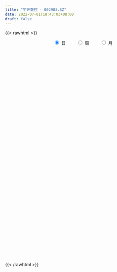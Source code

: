 ```yaml
---
title: "宇环数控 - 002903.SZ"
date: 2022-07-01T18:43:03+08:00
draft: false
---
```

{{< rawhtml >}}
    <div style="text-align: center">
        <label style="padding: 1rem;"><input style="margin-right: .5rem" type="radio" name="period" value="D" checked onclick="period_change(this)">日</label>
        <label style="padding: 1rem;"><input style="margin-right: .5rem" type="radio" name="period" value="W" onclick="period_change(this)">周</label>
        <label style="padding: 1rem;"><input style="margin-right: .5rem" type="radio" name="period" value="M" onclick="period_change(this)">月</label>
    </div>
    <div id="chart" style="height: 700px;"></div> 
    <script type="text/javascript">
        const D_v = [41216.09,34356.64,39568.41,27798.08,23183.57,32215.49,82238.65,180223.77,112488.49,76007.74,40778.5,42981.5,45924.75,43297.0,54469.51,45490.49,87275.27,91785.36,84307.59,82635.5,63501.5,77279.18,69454.68,59583.68,51545.14,31375.5,36412.2,24965.14,29404.19,31206.18,46041.0,26680.55,19770.6,21240.41,17877.0,26196.5,37738.41,27191.6,30897.02,22795.86,28662.5,28633.64,25667.5,21954.81,19006.64,31704.14,44474.5,93130.71,121958.01,68104.9,48517.7,88564.93,169770.66,146468.09,89797.68,51850.68,53909.0,40987.0,48789.84,65705.62,38767.29,46813.5,38810.0,42076.0,49434.5,23323.5,26311.0,25281.5,18392.0,19904.68,19674.6,20731.0,18879.09,14442.59,24504.5,11511.5,26371.5,19158.0,15952.5,19452.0,32817.5,26521.0,22476.5,29769.5,29441.0,34213.0,29663.5,17077.5,16961.5,23783.0,16184.5,33119.26,82350.23,66423.42,59633.26,51896.19,48332.94,40153.0,44108.34,34250.5,59186.24,33309.0,43892.69,26642.13,32382.5,44814.05,31403.36,23174.51,23405.25,17426.68,29293.05,18634.95,23944.39,17710.65,20629.39,29368.26,20555.04,16353.03,17223.24,22289.5,20933.05,17257.5,23893.5,16211.55,24344.45,11761.0,17933.83,24613.66,18410.0,13347.0,15820.5,22570.0,16181.62,21076.31,15393.0,15872.0,15962.5,14027.0,22171.5,37868.5,35396.15,27393.5,31375.09,22991.51,69354.82,57086.76,54281.4,56742.73,39329.63,27610.39,30998.03,20808.19,31690.05,28363.08,94459.06,53005.5,34268.0,43768.73,83939.0,63382.09,59587.68,50336.5,63533.76,28788.55,24083.5,40144.23,19472.79,21947.04,24272.43,34859.0,24875.16,18040.0,17035.77,17756.0,20225.0,17950.12,15731.99,20217.46,13051.5,19774.59,22505.5,19701.74,12320.5,10963.0,11214.46,11156.46,13329.68,15234.09,22844.0,26423.27,20937.5,26271.5,43782.0,20215.08,22956.89,49421.5,40606.0,23914.5,46838.61,41325.36,25878.0,23415.0,18890.0,41255.0,38420.95,22894.84,32843.39,34438.53,41487.14,32505.31,21243.0,28136.38,39626.01,38737.59,34207.14,34143.57,26588.5,30205.0,46614.5,36632.0,61305.08,47311.82,61022.58,43084.2,60499.87,35420.26,23823.69,45067.31,15974.5,13413.09,18626.39,20966.2,18765.31,20811.33,26755.0,19428.0,14619.09,15501.5,14061.26,13639.0,16513.5,31421.81,19370.0,22022.0,44445.8,34028.5,27062.79,25917.89,24798.89,26401.5,24785.18,24879.5,35526.96,28059.5,28723.96,29521.59,33682.0,23880.5,46384.49,44736.0,46923.99,45035.59,38849.59,66946.69,53311.03,57564.53,44174.88,52145.0,38433.94,31297.5,30906.0,40756.88,52702.46,35261.0,53587.96,76469.0,114261.02,112485.88,77151.32,174480.64,141249.64,113065.46,70116.47,48443.0,51397.94,62522.17,44566.35,52441.97,49694.59,73848.96,54090.6,31075.71,48887.5,176213.76,60203.42,221760.32,201954.39,394884.41,311964.7,249259.0,225141.17,168840.55,132398.99,135219.5,103390.4,85118.0,86574.95,122322.0,92848.18,88708.45,173889.21,134236.66,106981.11,93586.62,68870.0,61902.7,46371.0,52841.0,38525.5,40673.8,27818.99,24584.23,27277.79,37146.5,32469.0,111712.83,66778.0,56422.5,46230.51,47785.1,51164.51,41629.66,34851.75,45298.5,41218.82,36324.0,30589.59,39558.0,36430.0,27544.5,30554.49,26480.0,51081.0,27726.83,61817.33,51470.0,44300.0,52219.0,43667.5,94364.0,86473.0,70554.06,54295.2,43708.2,35024.0,35865.2,34356.5,27810.0,53400.5,157707.95,166514.45,89232.09,60941.0,96254.98,39065.11,83375.5,97062.9,65361.11,78585.0,61751.54,81083.8,54518.5,47311.5,35618.0,31896.0,33999.99,38728.35,38115.0,49100.2,30568.5,29603.55,57535.09,43633.89,47744.39,52287.59,40600.02,37370.1,66143.94,39321.0,28597.5,35850.5,72078.62,50203.2,40175.09,73803.0,42758.0,16579.5,31643.19,17458.5,18941.93,18527.0,16324.5,14582.5,20402.26,18327.0,18887.92,11852.53,10678.0,43817.84,37379.0,15506.0,18544.0,17143.59,32592.83,43968.0,34376.03,20854.18,23313.68,12915.0,17700.0,17493.84,20041.09,22674.5,23386.33,19887.86,17296.18,13471.0,21164.0,21901.53,19884.49,13045.0,11019.5,12458.5,12605.0,12296.0,12378.0,13066.0,21722.0,11261.0,16397.0,15445.0,13631.5,12825.0,16518.09,16606.7,23492.65,110667.48,267814.44,352322.08,211287.0,187277.69,179685.19,148631.2,137382.49,97963.0,90939.0,76588.2,88828.67,77512.0,66097.09,106689.72,69944.0,100444.64,93390.0,49407.06,38707.0,35077.32,58576.0,45390.0,43185.89,37914.56,42641.0,60735.5,37321.0,42562.0,30385.67,32566.0,38479.0,50139.5,41688.5,43354.0,38535.5,43758.0,33059.0,30332.0,38036.0,42490.53,36591.0,31837.5,55486.0,60791.5,90045.5,47956.18,45505.5,62344.3,85932.8,123808.64,84741.0,57645.0,33737.0]
const D_histogram = [0.0,-0.0204216524,-0.0455061761,-0.0586928977,-0.0553009686,-0.0594385766,0.0226779028,0.0600502616,0.0966380104,0.0801797785,0.0688057971,0.0648870057,0.0637839921,0.0522329424,0.0505741578,0.0436001612,0.0673842695,0.0886249249,0.1235485216,0.1515342666,0.129963053,0.1521935744,0.1607989826,0.1089926995,0.0128544204,-0.0518148511,-0.0498557803,-0.0597312593,-0.0674361033,-0.078966424,-0.1189134792,-0.1347395229,-0.1343102581,-0.1106453304,-0.09637947,-0.0738548718,-0.0292973574,-0.0140423467,0.0120730368,0.0238154874,0.0092868305,0.0064739974,-0.0226862483,-0.034871375,-0.0318695228,-0.0092226651,0.0245711359,0.0552277993,0.1038832231,0.1087020683,0.1097953417,0.141431127,0.2527709273,0.216840113,0.1416845684,0.0864038776,0.0424522735,0.0103614865,-0.0113601807,-0.0745577078,-0.0945364558,-0.0970127264,-0.1117803971,-0.1434339897,-0.2002776948,-0.2209723355,-0.1938084196,-0.1676242383,-0.1424065275,-0.1168774326,-0.0883959983,-0.0593556664,-0.0568791525,-0.055098093,-0.0658460732,-0.07416086,-0.0854510788,-0.0837797425,-0.0847300207,-0.050066299,0.000749333,0.0411541764,0.0696309686,0.099190812,0.0925541241,0.0876178205,0.1029516543,0.0986812898,0.0916949881,0.0697619223,0.0656165224,0.080345962,0.1206285817,0.141355636,0.1350152069,0.1468337675,0.1314273971,0.0975505151,0.0906644641,0.0702176,0.0874934406,0.0762539672,0.0392607447,0.0052061031,-0.0073644122,-0.0632292386,-0.1169922196,-0.131891273,-0.1373039454,-0.1431939964,-0.1461954182,-0.1507248145,-0.162650888,-0.1584336808,-0.1567216814,-0.1620560329,-0.1322291317,-0.1084294558,-0.0836644238,-0.049191035,-0.0307493242,-0.0353779758,-0.0598869982,-0.0730991716,-0.101345846,-0.1066716507,-0.1213594969,-0.123637956,-0.1151845087,-0.0976324186,-0.0801804743,-0.0935177135,-0.0907791721,-0.10215201,-0.0915462768,-0.0860192413,-0.0722819367,-0.0520394516,-0.0139841187,0.044121914,0.0873980477,0.0978514547,0.0710067884,0.0558531771,0.0959194404,0.1267960103,0.1621304201,0.1954843947,0.1928560434,0.1890708978,0.1536957098,0.129380743,0.120635974,0.0822668132,0.1145837291,0.1082016098,0.0916915188,0.0886352134,0.1265166875,0.1373670479,0.1252875355,0.0698275702,-0.0445358092,-0.1176081238,-0.1855902637,-0.2074664719,-0.2230754426,-0.2027970694,-0.1472243053,-0.1040161947,-0.0667569163,-0.0375799975,-0.0366108008,-0.029038309,-0.0017033622,0.0059567692,0.021929803,0.0192515288,0.0241247966,0.0244863017,0.0079052754,-0.0312073471,-0.0357339669,-0.0374093114,-0.0243609114,-0.0039888021,0.0192766413,0.0335193725,0.0559618804,0.0841543574,0.1021557466,0.1208893595,0.0781975571,0.0571393153,0.0244490038,0.021863784,0.0427007784,0.0502253107,0.0820821128,0.096062187,0.0876748445,0.0744423612,0.0714605697,0.0876606832,0.0720767754,0.0595600978,0.063526182,0.0583253451,0.0673020368,0.0673101914,0.0519705502,0.0493948916,0.0108077012,0.0001487762,-0.0007431299,0.011555134,-0.0010972994,-0.0242553475,-0.0061419508,-0.0262754347,-0.007362871,0.002501344,0.0285076121,0.0229980121,-0.0109631913,-0.0609520187,-0.0882329294,-0.1334731086,-0.1534706704,-0.1613539657,-0.1551196702,-0.1393718284,-0.1251888946,-0.1073395636,-0.1083049012,-0.0869420933,-0.0652696843,-0.0577922734,-0.0479850907,-0.0352078633,-0.0230731569,0.0027533596,0.0204852538,0.0347200771,0.0612538962,0.0773733384,0.069351301,0.0751782635,0.0847414689,0.0946756637,0.0932568326,0.0941566208,0.094971551,0.0712234022,0.0714527743,0.0425017246,0.040077755,0.0185782768,0.0238597555,0.0379376545,0.0522372884,0.054958229,0.058450268,0.0672147512,0.0690986061,0.0836443411,0.065606192,0.0534682208,0.0327792616,0.0166750208,-0.0078747585,-0.0204587335,-0.0095202325,-0.0150224937,-0.0062561169,-0.0030316093,0.0278278929,0.0724128131,0.0867222322,0.139181847,0.1116541132,0.1347359815,0.1139933977,0.0787353989,0.0558317237,0.060890195,0.0518001882,0.0163316937,0.0044423663,-0.004180219,-0.0587951604,-0.0920151368,-0.091366874,-0.0176240866,0.1312925679,0.2439162032,0.4166769551,0.5507540212,0.5808252977,0.6123688095,0.4816034782,0.2848576736,0.1757601098,0.0930938852,0.0234575126,-0.0235660091,-0.1106951923,-0.1205010489,-0.1716745397,-0.2029447474,-0.153905981,-0.1460957452,-0.1444197216,-0.2331392242,-0.3375968053,-0.4163172934,-0.4744689174,-0.5468692164,-0.5523209329,-0.5736163634,-0.5303046372,-0.4641527902,-0.3905623255,-0.3644166437,-0.3034544361,-0.1682908194,-0.0954293905,-0.0313964176,0.0174361282,0.0528653644,0.0421780239,0.016451532,0.0036697491,-0.012462219,-0.0527943089,-0.1086126691,-0.1256533414,-0.0929585082,-0.0854756606,-0.0761236981,-0.0397517126,-0.0220835392,0.028934303,0.0617386165,0.1138136804,0.1513654764,0.1660136703,0.1817526614,0.1503491335,0.1908948688,0.1916516598,0.2167708038,0.2157819957,0.1845875437,0.1471625112,0.1202222731,0.0914192925,0.0755138504,0.0747357803,0.1809507292,0.1925313435,0.1546001002,0.096844487,-0.024774755,-0.1008566309,-0.0407937421,-0.0382142549,-0.0212964187,0.0165336276,0.0284359999,0.0482875441,0.0336801689,-0.0152381198,-0.0409430581,-0.075546394,-0.1092736871,-0.1557510357,-0.142972624,-0.0991414415,-0.0813147347,-0.0550092368,-0.0080504047,0.0219686306,0.0123048156,0.034406651,0.0081729992,-0.0233872805,-0.0048861333,0.0153158734,0.0023048303,-0.0251031122,0.0210076656,0.0226650929,0.0320593697,-0.0461600153,-0.1438176935,-0.1850322636,-0.2635919686,-0.2919167946,-0.3191522088,-0.2982391215,-0.2405440945,-0.1743964365,-0.1194226273,-0.0849110025,-0.0756893083,-0.0513591027,-0.0314810793,0.0273939501,0.0641667734,0.0875651274,0.112003467,0.1106683837,0.1383073114,0.119162992,0.1282255407,0.1088897409,0.092303315,0.0819283132,0.0630401225,0.0320043791,-0.0165783938,-0.0767656135,-0.1121782488,-0.1242069993,-0.1136455807,-0.1281484826,-0.1828359381,-0.1751874502,-0.1444240753,-0.1017325856,-0.0567617571,-0.0189721231,0.0136550767,0.0157780028,0.0292666713,0.0497435406,0.0268267773,0.0250769878,0.0404578787,0.0446176157,0.062484227,0.0476579019,0.0340687052,-0.0164009631,0.0390554624,0.166204475,0.3401793101,0.4793632636,0.4288079884,0.3675761898,0.3294662404,0.1832892165,-0.0125280652,-0.1959800942,-0.3443875164,-0.3863219468,-0.3884366928,-0.3473662784,-0.2959057425,-0.2157053848,-0.1524747178,-0.0664713912,-0.0279874348,0.0100293525,0.0310595029,0.0440985921,0.0570885885,0.0558350315,0.0685667045,0.0796677062,0.0991939495,0.0742498653,0.0800069185,0.0917591709,0.0917658252,0.0905828307,0.0968060417,0.1115916837,0.1288001339,0.1418642599,0.1302627942,0.1067035696,0.0594104985,0.0365995296,0.0327985456,0.023806382,0.011977612,0.0181089956,0.0447074137,0.076256176,0.1039746633,0.0982462551,0.1118354784,0.1333744705,0.1661212463,0.2216665258,0.1904434418,0.1526252296,0.121880598]
const D_fast = [0.0,-0.0255270655,-0.0619881332,-0.0898480793,-0.1002813923,-0.1192786445,-0.0314926894,0.0208922349,0.0816394862,0.085226199,0.0910536668,0.1033566269,0.1181996113,0.1197067972,0.130691552,0.1346175958,0.1752477715,0.2186446581,0.2844553852,0.3503246969,0.3612442465,0.4215231615,0.4703283153,0.4457702071,0.3528455331,0.2752225489,0.2647176746,0.2399093808,0.2153455109,0.1840735843,0.1143981593,0.0648872348,0.0317389351,0.0277425301,0.017913523,0.0219744033,0.0592075783,0.0709520023,0.1000856451,0.1177819675,0.1055750182,0.1043806845,0.0695488767,0.0486459063,0.0436803778,0.0640215691,0.1039581541,0.1484217674,0.223047997,0.2550423592,0.283584468,0.3505780351,0.5251105673,0.5433897812,0.5036553786,0.4699756572,0.4366371216,0.4071367062,0.3825749938,0.3007380397,0.2571251778,0.2303957256,0.1876829556,0.1201708656,0.0132577368,-0.0626799878,-0.0839681768,-0.0996900551,-0.1100739761,-0.1137642394,-0.1073818047,-0.0931803894,-0.1049236636,-0.1169171273,-0.1441266259,-0.1709816276,-0.2036346161,-0.2229082155,-0.2450409989,-0.2228938519,-0.1718908867,-0.1211974992,-0.0753129649,-0.0209554184,-0.0044535753,0.0125145762,0.0535863236,0.0739862816,0.0899237269,0.0854311416,0.0976898723,0.1325058024,0.2029455675,0.2590115309,0.2864249036,0.334951906,0.3524023848,0.3429131316,0.3586931967,0.3558007326,0.3949499333,0.4027739517,0.3755959154,0.3428427996,0.3284311813,0.2567590452,0.1737480092,0.1258761377,0.0861374789,0.0444489288,0.0048986525,-0.0373119475,-0.0899007429,-0.125291956,-0.162760377,-0.2086087367,-0.2118391184,-0.2151468064,-0.2112978804,-0.1891222503,-0.1783678706,-0.1918410162,-0.2313217882,-0.2628087544,-0.3163918903,-0.3483856077,-0.393413328,-0.4266012762,-0.446943956,-0.4537999706,-0.4563931448,-0.4931098124,-0.5130660641,-0.5499769044,-0.5622577405,-0.5782355154,-0.5825686949,-0.5753360727,-0.5407767695,-0.4716402583,-0.4065146126,-0.3715983419,-0.3806913112,-0.3818816282,-0.3178355048,-0.2552599323,-0.1793929175,-0.0971678443,-0.0515821846,-0.0080996059,-0.0050508663,0.0029793526,0.024393577,0.0065911196,0.0675539677,0.0882222509,0.0946350396,0.1137375375,0.1832481836,0.2284403059,0.2476826774,0.2096796047,0.084182273,-0.0182920726,-0.1326717785,-0.2064146047,-0.277792436,-0.3082133302,-0.2894466424,-0.2722425805,-0.2516725311,-0.2318906117,-0.2400741152,-0.2397612007,-0.2128520944,-0.2037027707,-0.1822472862,-0.1801126782,-0.1692082112,-0.1627251307,-0.1773298382,-0.2242442974,-0.2377044089,-0.2487320813,-0.2417739092,-0.2223990004,-0.1943143967,-0.1716918223,-0.1352588444,-0.086027778,-0.0424874521,0.0064685006,-0.0166739125,-0.0234473255,-0.050025386,-0.0471446599,-0.0156324709,0.0044483891,0.0568257194,0.0948213404,0.1083527091,0.113730816,0.1286141669,0.1667294513,0.1691647373,0.1715380841,0.1913857138,0.2007662132,0.2265684141,0.2434041166,0.241057113,0.2508301772,0.2149449121,0.2043231812,0.2032454925,0.21843254,0.2055057818,0.1762838968,0.1928618058,0.1661594632,0.1832313091,0.1937208601,0.2268540313,0.2270939343,0.1903919331,0.125165101,0.0758259579,-0.0027824984,-0.0611477278,-0.1093695146,-0.1419151365,-0.1610102519,-0.1781245417,-0.1871101016,-0.2151516645,-0.2155243799,-0.210169392,-0.2171400494,-0.2193291394,-0.2153538779,-0.2089874606,-0.1824726043,-0.1596193966,-0.1367045541,-0.0948572609,-0.0593944841,-0.0500786962,-0.0254571678,0.0052914048,0.0388945154,0.0607898925,0.085228836,0.1097866539,0.1038443556,0.1219369213,0.1036113028,0.111206772,0.0943518629,0.1055982805,0.1291605931,0.1565195492,0.172980047,0.191084653,0.216652824,0.2358113304,0.2712681507,0.2696315495,0.2708606335,0.2583664898,0.2464310041,0.2199125353,0.2022138769,0.2107723197,0.2015144351,0.2087167827,0.211183388,0.2489998635,0.3116879868,0.347677964,0.4349330405,0.4353188351,0.4920846988,0.4998404644,0.4842663153,0.475320571,0.495601591,0.4994616313,0.4680760603,0.4572973244,0.4476296844,0.3783159529,0.3220921923,0.2998987366,0.3692355023,0.5509752987,0.7245779848,1.0015079756,1.2732735469,1.4485511479,1.633186862,1.6228224003,1.4972910141,1.4321334777,1.3727407244,1.3089687299,1.256053706,1.1412507248,1.1013196059,1.0072274802,0.9252210856,0.9357833567,0.9070696562,0.8726407495,0.7256364408,0.5367796583,0.3539798469,0.1772109935,-0.0319066095,-0.1754385593,-0.3401380806,-0.4294025137,-0.4792888642,-0.5033389809,-0.56829746,-0.5831988615,-0.4901079497,-0.4411038683,-0.3849199998,-0.331728422,-0.2830828447,-0.2832256792,-0.3048392882,-0.3167036338,-0.3359511566,-0.3894818237,-0.4724533512,-0.5209073588,-0.5114521527,-0.5253382202,-0.5350171823,-0.5085831249,-0.4964358363,-0.4381844184,-0.3899454508,-0.3094169668,-0.2340238017,-0.1778721902,-0.1166950338,-0.1105112783,-0.0222418257,0.0264278801,0.1057397251,0.158696416,0.1736488499,0.1730144451,0.1761297754,0.1701816179,0.1731546384,0.1910605133,0.3425131445,0.4022265947,0.4029453765,0.369400885,0.2415879542,0.1402919207,0.1901563739,0.1831822974,0.194776029,0.2367394821,0.2557508545,0.2876742846,0.2814869517,0.228759133,0.1928184302,0.1393284958,0.0782827808,-0.0071323267,-0.030097071,-0.0110512488,-0.0135532257,-0.001000037,0.043946194,0.0794573869,0.0728697759,0.103573274,0.079382872,0.0419757722,0.059255386,0.0832863611,0.0708515256,0.0371678051,0.0885304992,0.0958541998,0.113263319,0.0235039302,-0.1101081714,-0.1975808074,-0.3420385045,-0.4433425293,-0.5503659956,-0.6040126886,-0.6064536853,-0.5839051365,-0.5587869841,-0.5455031099,-0.5552037428,-0.5437133128,-0.5317055593,-0.4659820423,-0.4131675257,-0.3678778899,-0.3154386836,-0.2891066708,-0.2268909153,-0.2162444868,-0.1751255529,-0.1672389174,-0.1607495145,-0.150642438,-0.1537705982,-0.1768052467,-0.2295326182,-0.3089112411,-0.3723684387,-0.415448939,-0.4332989156,-0.4798389382,-0.5802353782,-0.6163837529,-0.6217263968,-0.6044680535,-0.5736876642,-0.540641061,-0.5046000921,-0.4985326652,-0.4777273289,-0.4448145744,-0.4610246435,-0.4565051859,-0.4310098254,-0.4156956845,-0.3822080164,-0.385119866,-0.3901918865,-0.4447617956,-0.3795415044,-0.2108413731,0.0481782895,0.307203059,0.3638497808,0.3945120297,0.4387686404,0.3384139207,0.1394646226,-0.09298243,-0.3274867312,-0.4660016483,-0.5652255675,-0.6109967228,-0.6335126225,-0.6072386109,-0.5821266234,-0.5127411445,-0.4812540469,-0.4407299215,-0.4119348954,-0.3878711581,-0.3606090146,-0.3479038137,-0.3180304646,-0.2870125363,-0.2426878057,-0.2490694236,-0.2233106407,-0.1886185956,-0.165670485,-0.1442077718,-0.1137830504,-0.0710994874,-0.0216910038,0.0268391872,0.0478034201,0.0509200878,0.0184796413,0.0048185548,0.0092172073,0.0061766391,-0.0026577278,0.0080009047,0.0457761762,0.0963889824,0.1501011356,0.1689342912,0.210482384,0.2653649938,0.3396420812,0.4506039921,0.4669917685,0.4673298638,0.4670553816]
const D_slow = [0.0,-0.0051054131,-0.0164819571,-0.0311551816,-0.0449804237,-0.0598400679,-0.0541705922,-0.0391580268,-0.0149985242,0.0050464205,0.0222478697,0.0384696212,0.0544156192,0.0674738548,0.0801173943,0.0910174346,0.1078635019,0.1300197332,0.1609068636,0.1987904302,0.2312811935,0.2693295871,0.3095293327,0.3367775076,0.3399911127,0.3270374,0.3145734549,0.2996406401,0.2827816142,0.2630400082,0.2333116384,0.1996267577,0.1660491932,0.1383878606,0.1142929931,0.0958292751,0.0885049357,0.0849943491,0.0880126083,0.0939664801,0.0962881877,0.0979066871,0.092235125,0.0835172813,0.0755499006,0.0732442343,0.0793870183,0.0931939681,0.1191647739,0.1463402909,0.1737891264,0.2091469081,0.2723396399,0.3265496682,0.3619708103,0.3835717797,0.394184848,0.3967752197,0.3939351745,0.3752957475,0.3516616336,0.327408452,0.2994633527,0.2636048553,0.2135354316,0.1582923477,0.1098402428,0.0679341832,0.0323325514,0.0031131932,-0.0189858064,-0.033824723,-0.0480445111,-0.0618190343,-0.0782805527,-0.0968207676,-0.1181835373,-0.139128473,-0.1603109781,-0.1728275529,-0.1726402197,-0.1623516756,-0.1449439334,-0.1201462304,-0.0970076994,-0.0751032443,-0.0493653307,-0.0246950083,-0.0017712612,0.0156692194,0.03207335,0.0521598404,0.0823169859,0.1176558949,0.1514096966,0.1881181385,0.2209749878,0.2453626165,0.2680287326,0.2855831326,0.3074564927,0.3265199845,0.3363351707,0.3376366965,0.3357955935,0.3199882838,0.2907402289,0.2577674106,0.2234414243,0.1876429252,0.1510940707,0.113412867,0.072750145,0.0331417248,-0.0060386955,-0.0465527038,-0.0796099867,-0.1067173506,-0.1276334566,-0.1399312153,-0.1476185464,-0.1564630403,-0.1714347899,-0.1897095828,-0.2150460443,-0.241713957,-0.2720538312,-0.3029633202,-0.3317594473,-0.356167552,-0.3762126706,-0.3995920989,-0.422286892,-0.4478248945,-0.4707114637,-0.492216274,-0.5102867582,-0.5232966211,-0.5267926508,-0.5157621723,-0.4939126603,-0.4694497967,-0.4516980996,-0.4377348053,-0.4137549452,-0.3820559426,-0.3415233376,-0.2926522389,-0.2444382281,-0.1971705036,-0.1587465762,-0.1264013904,-0.0962423969,-0.0756756936,-0.0470297614,-0.0199793589,0.0029435208,0.0251023241,0.056731496,0.091073258,0.1223951419,0.1398520344,0.1287180821,0.0993160512,0.0529184853,0.0010518673,-0.0547169934,-0.1054162607,-0.1422223371,-0.1682263857,-0.1849156148,-0.1943106142,-0.2034633144,-0.2107228917,-0.2111487322,-0.2096595399,-0.2041770892,-0.199364207,-0.1933330078,-0.1872114324,-0.1852351135,-0.1930369503,-0.201970442,-0.2113227699,-0.2174129977,-0.2184101983,-0.2135910379,-0.2052111948,-0.1912207247,-0.1701821354,-0.1446431987,-0.1144208589,-0.0948714696,-0.0805866408,-0.0744743898,-0.0690084438,-0.0583332492,-0.0457769216,-0.0252563934,-0.0012408466,0.0206778645,0.0392884548,0.0571535972,0.079068768,0.0970879619,0.1119779863,0.1278595318,0.1424408681,0.1592663773,0.1760939252,0.1890865627,0.2014352856,0.2041372109,0.204174405,0.2039886225,0.206877406,0.2066030811,0.2005392443,0.1990037566,0.1924348979,0.1905941801,0.1912195161,0.1983464192,0.2040959222,0.2013551244,0.1861171197,0.1640588873,0.1306906102,0.0923229426,0.0519844512,0.0132045336,-0.0216384235,-0.0529356471,-0.079770538,-0.1068467633,-0.1285822866,-0.1448997077,-0.159347776,-0.1713440487,-0.1801460145,-0.1859143038,-0.1852259639,-0.1801046504,-0.1714246312,-0.1561111571,-0.1367678225,-0.1194299973,-0.1006354314,-0.0794500641,-0.0557811482,-0.0324669401,-0.0089277849,0.0148151029,0.0326209534,0.050484147,0.0611095782,0.0711290169,0.0757735861,0.081738525,0.0912229386,0.1042822607,0.118021818,0.132634385,0.1494380728,0.1667127243,0.1876238096,0.2040253576,0.2173924128,0.2255872282,0.2297559834,0.2277872938,0.2226726104,0.2202925523,0.2165369288,0.2149728996,0.2142149973,0.2211719705,0.2392751738,0.2609557318,0.2957511936,0.3236647219,0.3573487172,0.3858470667,0.4055309164,0.4194888473,0.4347113961,0.4476614431,0.4517443665,0.4528549581,0.4518099034,0.4371111133,0.4141073291,0.3912656106,0.3868595889,0.4196827309,0.4806617817,0.5848310205,0.7225195257,0.8677258502,1.0208180525,1.1412189221,1.2124333405,1.2563733679,1.2796468392,1.2855112174,1.2796197151,1.251945917,1.2218206548,1.1789020199,1.128165833,1.0896893378,1.0531654015,1.0170604711,0.958775665,0.8743764637,0.7702971403,0.651679911,0.5149626069,0.3768823736,0.2334782828,0.1009021235,-0.015136074,-0.1127766554,-0.2038808163,-0.2797444254,-0.3218171302,-0.3456744778,-0.3535235822,-0.3491645502,-0.3359482091,-0.3254037031,-0.3212908201,-0.3203733829,-0.3234889376,-0.3366875148,-0.3638406821,-0.3952540175,-0.4184936445,-0.4398625597,-0.4588934842,-0.4688314123,-0.4743522971,-0.4671187214,-0.4516840673,-0.4232306472,-0.3853892781,-0.3438858605,-0.2984476951,-0.2608604118,-0.2131366946,-0.1652237796,-0.1110310787,-0.0570855797,-0.0109386938,0.025851934,0.0559075022,0.0787623254,0.097640788,0.116324733,0.1615624153,0.2096952512,0.2483452763,0.272556398,0.2663627092,0.2411485515,0.230950116,0.2213965523,0.2160724476,0.2202058545,0.2273148545,0.2393867405,0.2478067827,0.2439972528,0.2337614883,0.2148748898,0.187556468,0.1486187091,0.1128755531,0.0880901927,0.067761509,0.0540091998,0.0519965986,0.0574887563,0.0605649602,0.069166623,0.0712098728,0.0653630527,0.0641415193,0.0679704877,0.0685466953,0.0622709172,0.0675228336,0.0731891069,0.0812039493,0.0696639455,0.0337095221,-0.0125485438,-0.0784465359,-0.1514257346,-0.2312137868,-0.3057735672,-0.3659095908,-0.4095086999,-0.4393643568,-0.4605921074,-0.4795144345,-0.4923542101,-0.50022448,-0.4933759924,-0.4773342991,-0.4554430173,-0.4274421505,-0.3997750546,-0.3651982267,-0.3354074787,-0.3033510936,-0.2761286583,-0.2530528296,-0.2325707513,-0.2168107206,-0.2088096259,-0.2129542243,-0.2321456277,-0.2601901899,-0.2912419397,-0.3196533349,-0.3516904556,-0.3973994401,-0.4411963027,-0.4773023215,-0.5027354679,-0.5169259071,-0.5216689379,-0.5182551688,-0.514310668,-0.5069940002,-0.494558115,-0.4878514207,-0.4815821738,-0.4714677041,-0.4603133002,-0.4446922434,-0.4327777679,-0.4242605916,-0.4283608324,-0.4185969668,-0.3770458481,-0.2920010206,-0.1721602047,-0.0649582076,0.0269358399,0.1093024,0.1551247041,0.1519926878,0.1029976643,0.0169007852,-0.0796797015,-0.1767888747,-0.2636304443,-0.33760688,-0.3915332262,-0.4296519056,-0.4462697534,-0.4532666121,-0.450759274,-0.4429943983,-0.4319697502,-0.4176976031,-0.4037388452,-0.3865971691,-0.3666802425,-0.3418817552,-0.3233192889,-0.3033175592,-0.2803777665,-0.2574363102,-0.2347906025,-0.2105890921,-0.1826911712,-0.1504911377,-0.1150250727,-0.0824593742,-0.0557834818,-0.0409308571,-0.0317809747,-0.0235813383,-0.0176297429,-0.0146353398,-0.0101080909,0.0010687625,0.0201328065,0.0461264723,0.0706880361,0.0986469057,0.1319905233,0.1735208349,0.2289374663,0.2765483268,0.3147046342,0.3451747837]
const D_data = [['2020-06-10', 12.98, 13.2, 12.93, 13.24],['2020-06-11', 13.09, 12.88, 12.82, 13.17],['2020-06-12', 12.51, 12.67, 12.41, 12.85],['2020-06-15', 12.59, 12.67, 12.56, 12.93],['2020-06-16', 12.83, 12.8, 12.7, 12.84],['2020-06-17', 12.88, 12.65, 12.53, 12.88],['2020-06-18', 13.92, 13.92, 13.53, 13.92],['2020-06-19', 13.85, 13.71, 13.7, 14.6],['2020-06-22', 13.7, 13.96, 13.39, 14.11],['2020-06-23', 13.75, 13.42, 13.41, 13.9],['2020-06-24', 13.39, 13.47, 13.24, 13.57],['2020-06-29', 13.37, 13.58, 13.28, 13.72],['2020-06-30', 13.74, 13.66, 13.48, 13.75],['2020-07-01', 13.7, 13.55, 13.42, 13.79],['2020-07-02', 13.51, 13.69, 13.35, 13.7],['2020-07-03', 13.68, 13.65, 13.51, 13.84],['2020-07-06', 13.65, 14.14, 13.65, 14.2],['2020-07-07', 14.18, 14.31, 13.87, 14.43],['2020-07-08', 14.26, 14.74, 14.15, 14.98],['2020-07-09', 14.9, 14.96, 14.58, 15.14],['2020-07-10', 14.86, 14.5, 14.5, 15.05],['2020-07-13', 14.45, 15.2, 14.45, 15.32],['2020-07-14', 15.14, 15.28, 14.8, 15.48],['2020-07-15', 15.34, 14.56, 14.5, 15.35],['2020-07-16', 14.55, 13.7, 13.66, 14.77],['2020-07-17', 13.7, 13.69, 13.5, 13.88],['2020-07-20', 13.71, 14.36, 13.71, 14.36],['2020-07-21', 14.3, 14.19, 14.09, 14.48],['2020-07-22', 14.2, 14.16, 14.04, 14.44],['2020-07-23', 14.0, 14.04, 13.58, 14.12],['2020-07-24', 14.01, 13.5, 13.46, 14.55],['2020-07-27', 13.52, 13.58, 13.18, 13.69],['2020-07-28', 13.68, 13.66, 13.56, 13.93],['2020-07-29', 13.6, 13.94, 13.6, 13.98],['2020-07-30', 13.99, 13.86, 13.85, 14.08],['2020-07-31', 13.81, 14.01, 13.75, 14.08],['2020-08-03', 14.19, 14.44, 14.17, 14.64],['2020-08-04', 14.54, 14.23, 14.18, 14.58],['2020-08-05', 14.18, 14.49, 14.06, 14.58],['2020-08-06', 14.56, 14.44, 14.14, 14.57],['2020-08-07', 14.44, 14.13, 13.84, 14.5],['2020-08-10', 14.13, 14.25, 14.09, 14.6],['2020-08-11', 14.46, 13.84, 13.82, 14.46],['2020-08-12', 13.71, 13.93, 13.61, 14.0],['2020-08-13', 14.01, 14.08, 13.9, 14.33],['2020-08-14', 14.08, 14.39, 13.81, 14.4],['2020-08-17', 14.45, 14.7, 14.3, 14.74],['2020-08-18', 15.1, 14.88, 14.74, 15.38],['2020-08-19', 14.63, 15.4, 14.63, 15.99],['2020-08-20', 14.99, 15.1, 14.58, 15.37],['2020-08-21', 15.14, 15.18, 14.83, 15.36],['2020-08-24', 15.32, 15.78, 15.27, 16.12],['2020-08-25', 15.67, 17.36, 15.45, 17.36],['2020-08-26', 16.22, 15.95, 15.62, 17.01],['2020-08-27', 15.9, 15.35, 15.06, 16.0],['2020-08-28', 15.31, 15.39, 15.02, 15.46],['2020-08-31', 15.61, 15.37, 15.28, 15.84],['2020-09-01', 15.45, 15.39, 15.11, 15.54],['2020-09-02', 15.17, 15.43, 15.13, 15.63],['2020-09-03', 15.3, 14.7, 14.7, 15.3],['2020-09-04', 14.51, 15.0, 14.41, 15.37],['2020-09-07', 15.11, 15.13, 14.88, 15.45],['2020-09-08', 15.02, 14.89, 14.7, 15.23],['2020-09-09', 14.74, 14.49, 14.46, 15.09],['2020-09-10', 14.6, 13.83, 13.68, 14.67],['2020-09-11', 13.9, 13.93, 13.63, 13.99],['2020-09-14', 13.98, 14.4, 13.95, 14.48],['2020-09-15', 14.4, 14.4, 14.28, 14.75],['2020-09-16', 14.41, 14.41, 14.2, 14.62],['2020-09-17', 14.4, 14.45, 14.33, 14.64],['2020-09-18', 14.6, 14.55, 14.28, 14.6],['2020-09-21', 14.57, 14.65, 14.45, 14.79],['2020-09-22', 14.6, 14.35, 14.28, 14.6],['2020-09-23', 14.39, 14.3, 14.28, 14.57],['2020-09-24', 14.18, 14.06, 13.93, 14.39],['2020-09-25', 14.11, 13.97, 13.92, 14.26],['2020-09-28', 14.15, 13.8, 13.8, 14.57],['2020-09-29', 13.81, 13.85, 13.57, 13.95],['2020-09-30', 13.94, 13.73, 13.7, 14.11],['2020-10-09', 13.83, 14.19, 13.83, 14.5],['2020-10-12', 14.12, 14.58, 14.12, 14.64],['2020-10-13', 14.58, 14.69, 14.43, 14.76],['2020-10-14', 14.7, 14.75, 14.58, 14.83],['2020-10-15', 14.75, 14.97, 14.65, 15.02],['2020-10-16', 14.8, 14.64, 14.4, 14.87],['2020-10-19', 14.8, 14.69, 14.65, 15.28],['2020-10-20', 14.8, 15.04, 14.62, 15.15],['2020-10-21', 15.04, 14.9, 14.85, 15.21],['2020-10-22', 14.98, 14.91, 14.72, 15.05],['2020-10-23', 14.89, 14.71, 14.7, 15.17],['2020-10-26', 14.72, 14.92, 14.59, 14.96],['2020-10-27', 14.91, 15.25, 14.81, 15.3],['2020-10-28', 15.26, 15.81, 14.92, 15.98],['2020-10-29', 15.57, 15.85, 15.27, 16.11],['2020-10-30', 15.86, 15.68, 15.55, 16.16],['2020-11-02', 15.68, 16.06, 15.48, 16.55],['2020-11-03', 16.2, 15.85, 15.67, 16.2],['2020-11-04', 15.84, 15.61, 15.52, 16.07],['2020-11-05', 15.78, 15.95, 15.61, 16.04],['2020-11-06', 15.95, 15.81, 15.6, 16.14],['2020-11-09', 15.91, 16.38, 15.91, 16.58],['2020-11-10', 16.38, 16.15, 16.06, 16.55],['2020-11-11', 16.11, 15.79, 15.6, 16.59],['2020-11-12', 15.88, 15.7, 15.52, 15.97],['2020-11-13', 15.7, 15.89, 15.59, 16.2],['2020-11-16', 15.65, 15.18, 15.14, 15.84],['2020-11-17', 15.17, 14.88, 14.6, 15.2],['2020-11-18', 14.8, 15.12, 14.8, 15.28],['2020-11-19', 15.23, 15.11, 14.86, 15.28],['2020-11-20', 15.24, 14.99, 14.87, 15.24],['2020-11-23', 14.99, 14.91, 14.62, 15.13],['2020-11-24', 14.92, 14.77, 14.75, 15.0],['2020-11-25', 14.79, 14.52, 14.51, 14.95],['2020-11-26', 14.75, 14.58, 14.52, 14.79],['2020-11-27', 14.62, 14.44, 14.31, 14.74],['2020-11-30', 14.41, 14.21, 14.21, 14.69],['2020-12-01', 14.22, 14.59, 14.22, 14.63],['2020-12-02', 14.62, 14.55, 14.38, 14.65],['2020-12-03', 14.57, 14.6, 14.39, 14.7],['2020-12-04', 14.6, 14.81, 14.52, 14.86],['2020-12-07', 14.87, 14.7, 14.58, 14.88],['2020-12-08', 14.6, 14.4, 14.4, 14.71],['2020-12-09', 14.36, 14.01, 13.96, 14.49],['2020-12-10', 13.92, 13.97, 13.9, 14.29],['2020-12-11', 14.1, 13.57, 13.41, 14.12],['2020-12-14', 13.58, 13.65, 13.4, 13.7],['2020-12-15', 13.71, 13.35, 13.32, 13.71],['2020-12-16', 13.34, 13.32, 12.94, 13.43],['2020-12-17', 13.29, 13.33, 12.96, 13.42],['2020-12-18', 13.29, 13.38, 13.28, 13.55],['2020-12-21', 13.38, 13.35, 13.12, 13.53],['2020-12-22', 13.21, 12.85, 12.85, 13.31],['2020-12-23', 12.86, 12.89, 12.78, 13.03],['2020-12-24', 12.9, 12.55, 12.41, 12.9],['2020-12-25', 12.6, 12.68, 12.37, 12.85],['2020-12-28', 12.73, 12.52, 12.37, 12.79],['2020-12-29', 12.52, 12.54, 12.32, 12.72],['2020-12-30', 12.53, 12.59, 12.34, 12.7],['2020-12-31', 12.59, 12.87, 12.56, 12.96],['2021-01-04', 13.1, 13.32, 13.07, 13.52],['2021-01-05', 13.19, 13.39, 13.19, 13.72],['2021-01-06', 13.32, 13.13, 12.94, 13.4],['2021-01-07', 13.25, 12.62, 12.43, 13.28],['2021-01-08', 12.57, 12.64, 12.43, 12.92],['2021-01-11', 12.65, 13.4, 12.46, 13.9],['2021-01-12', 13.11, 13.51, 13.1, 13.83],['2021-01-13', 13.35, 13.81, 13.18, 13.81],['2021-01-14', 13.91, 14.07, 13.55, 14.31],['2021-01-15', 13.95, 13.82, 13.73, 14.15],['2021-01-18', 13.83, 13.91, 13.55, 13.99],['2021-01-19', 13.9, 13.52, 13.48, 13.9],['2021-01-20', 13.49, 13.59, 13.36, 13.68],['2021-01-21', 13.63, 13.78, 13.38, 13.94],['2021-01-22', 13.68, 13.35, 13.29, 13.75],['2021-01-25', 13.78, 14.29, 13.66, 14.69],['2021-01-26', 13.9, 13.96, 13.8, 14.31],['2021-01-27', 13.78, 13.85, 13.46, 13.89],['2021-01-28', 13.7, 14.04, 13.68, 14.58],['2021-01-29', 14.12, 14.74, 13.72, 14.75],['2021-02-01', 14.75, 14.65, 14.43, 14.97],['2021-02-02', 14.73, 14.48, 14.41, 15.3],['2021-02-03', 14.22, 13.85, 13.85, 14.3],['2021-02-04', 13.6, 12.68, 12.51, 13.6],['2021-02-05', 12.68, 12.64, 12.52, 12.88],['2021-02-08', 12.65, 12.21, 12.21, 12.79],['2021-02-09', 12.16, 12.39, 11.71, 12.44],['2021-02-10', 12.28, 12.19, 12.05, 12.34],['2021-02-18', 12.35, 12.47, 12.25, 12.58],['2021-02-19', 12.5, 12.96, 12.42, 12.97],['2021-02-22', 12.95, 12.95, 12.94, 13.35],['2021-02-23', 12.97, 13.0, 12.68, 13.08],['2021-02-24', 12.9, 13.01, 12.84, 13.08],['2021-02-25', 13.1, 12.68, 12.68, 13.1],['2021-02-26', 12.58, 12.73, 12.44, 12.91],['2021-03-01', 12.68, 13.03, 12.65, 13.06],['2021-03-02', 13.04, 12.85, 12.79, 13.15],['2021-03-03', 12.79, 13.0, 12.79, 13.05],['2021-03-04', 13.01, 12.79, 12.78, 13.07],['2021-03-05', 12.72, 12.88, 12.71, 12.93],['2021-03-08', 12.92, 12.83, 12.83, 13.07],['2021-03-09', 12.8, 12.56, 12.18, 13.03],['2021-03-10', 12.62, 12.09, 12.08, 12.68],['2021-03-11', 12.18, 12.35, 12.05, 12.37],['2021-03-12', 12.35, 12.31, 12.2, 12.46],['2021-03-15', 12.37, 12.47, 12.25, 12.5],['2021-03-16', 12.47, 12.61, 12.47, 12.66],['2021-03-17', 12.86, 12.74, 12.61, 12.88],['2021-03-18', 12.75, 12.72, 12.67, 12.88],['2021-03-19', 12.62, 12.93, 12.43, 13.07],['2021-03-22', 13.01, 13.17, 12.93, 13.28],['2021-03-23', 13.2, 13.22, 12.93, 13.24],['2021-03-24', 13.11, 13.4, 13.1, 13.49],['2021-03-25', 13.18, 12.63, 12.25, 13.18],['2021-03-26', 12.54, 12.77, 12.54, 12.97],['2021-03-29', 12.75, 12.5, 12.4, 12.78],['2021-03-30', 12.99, 12.79, 12.73, 13.35],['2021-03-31', 12.96, 13.15, 12.92, 13.45],['2021-04-01', 13.12, 13.09, 12.87, 13.13],['2021-04-02', 13.03, 13.55, 12.8, 13.55],['2021-04-06', 13.58, 13.52, 13.38, 13.7],['2021-04-07', 13.27, 13.33, 13.25, 13.54],['2021-04-08', 13.32, 13.28, 13.18, 13.59],['2021-04-09', 13.28, 13.43, 13.17, 13.49],['2021-04-12', 13.4, 13.78, 13.33, 13.88],['2021-04-13', 13.78, 13.46, 13.21, 13.79],['2021-04-14', 13.57, 13.49, 13.27, 13.57],['2021-04-15', 13.51, 13.74, 13.43, 13.74],['2021-04-16', 13.82, 13.69, 13.63, 13.85],['2021-04-19', 13.6, 13.95, 13.55, 14.07],['2021-04-20', 13.99, 13.94, 13.81, 14.15],['2021-04-21', 13.92, 13.78, 13.7, 14.04],['2021-04-22', 13.74, 13.96, 13.73, 14.14],['2021-04-23', 13.81, 13.45, 13.31, 13.88],['2021-04-26', 13.45, 13.7, 13.31, 14.15],['2021-04-27', 13.71, 13.82, 13.66, 14.05],['2021-04-28', 13.66, 14.05, 13.45, 14.05],['2021-04-29', 13.94, 13.77, 13.72, 14.07],['2021-04-30', 13.95, 13.56, 13.42, 13.95],['2021-05-06', 13.47, 14.08, 13.34, 14.11],['2021-05-07', 13.98, 13.61, 13.59, 14.0],['2021-05-10', 13.57, 14.11, 13.25, 14.14],['2021-05-11', 14.0, 14.1, 13.66, 14.19],['2021-05-12', 14.06, 14.44, 13.93, 14.51],['2021-05-13', 14.27, 14.15, 14.06, 14.46],['2021-05-14', 13.72, 13.72, 13.52, 13.86],['2021-05-17', 13.48, 13.29, 13.22, 13.63],['2021-05-18', 13.19, 13.33, 13.15, 13.45],['2021-05-19', 13.28, 12.84, 12.82, 13.45],['2021-05-20', 12.77, 12.88, 12.72, 12.99],['2021-05-21', 12.79, 12.84, 12.79, 12.94],['2021-05-24', 12.82, 12.89, 12.81, 13.02],['2021-05-25', 12.84, 12.95, 12.76, 12.96],['2021-05-26', 12.91, 12.9, 12.87, 12.99],['2021-05-27', 12.8, 12.93, 12.78, 12.99],['2021-05-28', 12.88, 12.64, 12.58, 12.95],['2021-05-31', 12.7, 12.88, 12.6, 12.88],['2021-06-01', 12.85, 12.92, 12.79, 12.96],['2021-06-02', 12.86, 12.75, 12.74, 12.94],['2021-06-03', 12.7, 12.76, 12.68, 12.93],['2021-06-04', 12.75, 12.8, 12.75, 12.88],['2021-06-07', 12.84, 12.81, 12.66, 12.87],['2021-06-08', 12.81, 13.05, 12.75, 13.13],['2021-06-09', 13.0, 13.05, 12.93, 13.09],['2021-06-10', 12.97, 13.09, 12.96, 13.11],['2021-06-11', 13.13, 13.37, 13.06, 13.42],['2021-06-15', 13.45, 13.39, 13.15, 13.55],['2021-06-16', 13.41, 13.15, 13.09, 13.48],['2021-06-17', 13.15, 13.36, 13.15, 13.5],['2021-06-18', 13.43, 13.5, 13.27, 13.5],['2021-06-21', 13.42, 13.62, 13.39, 13.74],['2021-06-22', 13.58, 13.57, 13.53, 13.77],['2021-06-23', 13.7, 13.67, 13.55, 13.85],['2021-06-24', 13.74, 13.75, 13.62, 13.98],['2021-06-25', 13.68, 13.45, 13.35, 13.73],['2021-06-28', 13.58, 13.75, 13.45, 13.97],['2021-06-29', 13.61, 13.36, 13.31, 13.66],['2021-06-30', 13.33, 13.65, 13.33, 13.85],['2021-07-01', 13.61, 13.38, 13.35, 13.75],['2021-07-02', 13.26, 13.7, 13.11, 13.85],['2021-07-05', 13.63, 13.9, 13.57, 13.95],['2021-07-06', 13.86, 14.03, 13.75, 14.16],['2021-07-07', 13.9, 13.99, 13.88, 14.25],['2021-07-08', 14.09, 14.08, 13.82, 14.1],['2021-07-09', 14.16, 14.25, 14.01, 14.59],['2021-07-12', 14.25, 14.27, 14.17, 14.55],['2021-07-13', 14.19, 14.56, 14.03, 14.59],['2021-07-14', 14.59, 14.23, 14.11, 14.59],['2021-07-15', 14.23, 14.3, 13.83, 14.37],['2021-07-16', 14.25, 14.17, 14.1, 14.44],['2021-07-19', 14.1, 14.18, 13.9, 14.21],['2021-07-20', 14.11, 14.0, 13.68, 14.12],['2021-07-21', 14.12, 14.07, 13.92, 14.39],['2021-07-22', 14.01, 14.38, 13.91, 14.5],['2021-07-23', 14.28, 14.21, 14.11, 14.46],['2021-07-26', 14.11, 14.42, 13.91, 14.5],['2021-07-27', 14.32, 14.41, 14.3, 14.95],['2021-07-28', 14.3, 14.89, 13.92, 15.09],['2021-07-29', 15.0, 15.34, 14.72, 15.45],['2021-07-30', 15.19, 15.22, 14.91, 15.32],['2021-08-02', 15.09, 16.01, 15.06, 16.74],['2021-08-03', 15.66, 15.22, 15.22, 16.34],['2021-08-04', 15.34, 15.99, 15.34, 16.15],['2021-08-05', 15.73, 15.6, 15.28, 15.89],['2021-08-06', 15.48, 15.4, 15.16, 15.55],['2021-08-09', 15.4, 15.51, 14.92, 15.59],['2021-08-10', 15.49, 15.92, 15.37, 15.96],['2021-08-11', 15.75, 15.84, 15.49, 15.93],['2021-08-12', 15.77, 15.48, 15.34, 15.84],['2021-08-13', 15.57, 15.72, 15.26, 15.8],['2021-08-16', 15.78, 15.77, 15.7, 16.3],['2021-08-17', 15.5, 15.06, 14.96, 15.71],['2021-08-18', 14.94, 15.09, 14.94, 15.29],['2021-08-19', 15.09, 15.41, 14.64, 15.48],['2021-08-20', 16.0, 16.54, 15.66, 16.88],['2021-08-23', 17.78, 18.19, 17.7, 18.19],['2021-08-24', 20.01, 18.66, 18.3, 20.01],['2021-08-25', 19.01, 20.53, 19.01, 20.53],['2021-08-26', 20.86, 21.36, 18.96, 22.5],['2021-08-27', 20.05, 21.07, 20.01, 22.7],['2021-08-30', 20.99, 21.87, 20.39, 22.64],['2021-08-31', 21.0, 20.16, 20.09, 21.5],['2021-09-01', 19.95, 18.92, 18.6, 20.34],['2021-09-02', 18.84, 19.55, 18.72, 20.06],['2021-09-03', 19.68, 19.65, 19.23, 20.79],['2021-09-06', 19.6, 19.63, 18.64, 19.65],['2021-09-07', 19.6, 19.78, 19.32, 19.94],['2021-09-08', 19.79, 19.04, 19.02, 19.79],['2021-09-09', 19.2, 19.83, 18.67, 19.91],['2021-09-10', 19.68, 19.2, 19.14, 19.78],['2021-09-13', 19.02, 19.24, 18.58, 19.6],['2021-09-14', 19.0, 20.31, 18.72, 20.48],['2021-09-15', 19.87, 19.98, 19.5, 20.68],['2021-09-16', 19.71, 19.96, 19.67, 20.5],['2021-09-17', 19.76, 18.58, 18.42, 19.76],['2021-09-22', 18.02, 17.76, 17.6, 18.45],['2021-09-23', 17.76, 17.4, 17.34, 18.05],['2021-09-24', 17.4, 17.03, 16.91, 17.52],['2021-09-27', 16.98, 16.17, 15.95, 17.16],['2021-09-28', 16.17, 16.42, 16.16, 16.8],['2021-09-29', 15.78, 15.74, 15.68, 16.34],['2021-09-30', 15.75, 16.19, 15.75, 16.25],['2021-10-08', 16.3, 16.38, 16.18, 16.65],['2021-10-11', 16.38, 16.5, 15.9, 16.53],['2021-10-12', 16.5, 15.85, 15.6, 16.5],['2021-10-13', 15.85, 16.22, 15.64, 16.27],['2021-10-14', 16.49, 17.45, 16.4, 17.5],['2021-10-15', 17.01, 17.08, 16.78, 17.34],['2021-10-18', 17.08, 17.24, 16.8, 17.59],['2021-10-19', 17.19, 17.3, 17.0, 17.47],['2021-10-20', 17.32, 17.34, 17.23, 17.69],['2021-10-21', 17.3, 16.82, 16.8, 17.3],['2021-10-22', 16.98, 16.51, 16.3, 16.99],['2021-10-25', 16.3, 16.53, 16.17, 16.67],['2021-10-26', 16.56, 16.36, 16.28, 17.11],['2021-10-27', 16.18, 15.83, 15.66, 16.48],['2021-10-28', 15.83, 15.26, 15.24, 15.95],['2021-10-29', 15.3, 15.4, 15.1, 15.53],['2021-11-01', 15.4, 15.92, 15.2, 15.93],['2021-11-02', 15.93, 15.58, 15.35, 16.1],['2021-11-03', 15.58, 15.52, 15.26, 15.73],['2021-11-04', 15.52, 15.87, 15.46, 15.97],['2021-11-05', 15.94, 15.69, 15.61, 16.03],['2021-11-08', 15.72, 16.23, 15.43, 16.49],['2021-11-09', 16.24, 16.2, 15.96, 16.24],['2021-11-10', 16.2, 16.68, 16.05, 16.7],['2021-11-11', 16.68, 16.79, 16.43, 16.91],['2021-11-12', 16.67, 16.72, 16.47, 16.89],['2021-11-15', 16.71, 16.91, 16.4, 16.92],['2021-11-16', 16.84, 16.37, 16.36, 16.9],['2021-11-17', 16.49, 17.4, 16.41, 17.4],['2021-11-18', 17.26, 17.14, 17.08, 17.75],['2021-11-19', 17.06, 17.66, 16.98, 17.69],['2021-11-22', 17.57, 17.56, 17.24, 17.68],['2021-11-23', 17.56, 17.25, 17.12, 17.57],['2021-11-24', 17.29, 17.12, 17.02, 17.35],['2021-11-25', 17.2, 17.19, 17.07, 17.47],['2021-11-26', 17.0, 17.11, 16.89, 17.46],['2021-11-29', 16.8, 17.23, 16.68, 17.28],['2021-11-30', 17.18, 17.45, 17.15, 17.73],['2021-12-01', 17.59, 19.2, 17.46, 19.2],['2021-12-02', 19.1, 18.51, 18.37, 19.56],['2021-12-03', 18.48, 17.99, 17.8, 18.74],['2021-12-06', 18.09, 17.62, 17.56, 18.15],['2021-12-07', 17.7, 16.4, 16.17, 17.8],['2021-12-08', 16.22, 16.42, 16.22, 16.56],['2021-12-09', 16.5, 18.06, 16.4, 18.06],['2021-12-10', 18.02, 17.51, 16.87, 18.02],['2021-12-13', 17.52, 17.75, 17.31, 18.0],['2021-12-14', 17.72, 18.19, 17.47, 18.36],['2021-12-15', 18.1, 18.05, 17.91, 18.46],['2021-12-16', 18.2, 18.3, 17.89, 18.6],['2021-12-17', 18.39, 17.95, 17.84, 18.39],['2021-12-20', 17.95, 17.39, 17.33, 18.03],['2021-12-21', 17.39, 17.49, 17.18, 17.75],['2021-12-22', 17.59, 17.2, 17.1, 17.75],['2021-12-23', 17.26, 16.98, 16.98, 17.41],['2021-12-24', 17.0, 16.52, 16.52, 17.18],['2021-12-27', 16.52, 17.07, 16.41, 17.2],['2021-12-28', 17.09, 17.53, 17.0, 17.73],['2021-12-29', 17.53, 17.31, 17.23, 17.53],['2021-12-30', 17.18, 17.49, 17.18, 17.66],['2021-12-31', 17.42, 17.93, 17.41, 18.12],['2022-01-04', 17.9, 17.94, 17.64, 18.07],['2022-01-05', 17.95, 17.52, 17.2, 17.95],['2022-01-06', 17.52, 17.98, 17.47, 18.3],['2022-01-07', 17.94, 17.39, 17.32, 18.1],['2022-01-10', 17.38, 17.17, 16.9, 17.69],['2022-01-11', 17.26, 17.76, 17.26, 18.55],['2022-01-12', 17.66, 17.9, 17.66, 18.05],['2022-01-13', 17.91, 17.52, 17.39, 18.0],['2022-01-14', 17.7, 17.23, 17.13, 17.91],['2022-01-17', 17.2, 18.21, 17.11, 18.27],['2022-01-18', 18.07, 17.81, 17.74, 18.2],['2022-01-19', 17.59, 17.97, 17.51, 18.08],['2022-01-20', 17.97, 16.69, 16.54, 18.06],['2022-01-21', 16.69, 15.9, 15.79, 16.7],['2022-01-24', 15.79, 16.1, 15.65, 16.11],['2022-01-25', 16.11, 15.12, 15.07, 16.24],['2022-01-26', 15.07, 15.22, 14.86, 15.37],['2022-01-27', 15.19, 14.81, 14.64, 15.26],['2022-01-28', 14.89, 15.11, 14.8, 15.37],['2022-02-07', 15.27, 15.52, 15.19, 15.63],['2022-02-08', 15.4, 15.74, 15.1, 15.74],['2022-02-09', 15.7, 15.75, 15.6, 15.83],['2022-02-10', 15.7, 15.59, 15.45, 15.75],['2022-02-11', 15.5, 15.26, 15.07, 15.51],['2022-02-14', 15.23, 15.42, 15.08, 15.53],['2022-02-15', 15.32, 15.38, 15.18, 15.45],['2022-02-16', 15.38, 16.01, 15.38, 16.18],['2022-02-17', 15.93, 15.96, 15.84, 16.24],['2022-02-18', 15.86, 15.95, 15.72, 15.99],['2022-02-21', 15.83, 16.11, 15.78, 16.11],['2022-02-22', 15.97, 15.88, 15.71, 16.13],['2022-02-23', 15.98, 16.36, 15.74, 16.38],['2022-02-24', 16.2, 15.85, 15.45, 16.75],['2022-02-25', 15.95, 16.23, 15.92, 16.56],['2022-02-28', 16.23, 15.9, 15.6, 16.23],['2022-03-01', 15.89, 15.88, 15.69, 16.05],['2022-03-02', 15.76, 15.92, 15.74, 15.99],['2022-03-03', 15.98, 15.76, 15.7, 16.0],['2022-03-04', 15.65, 15.48, 15.38, 15.85],['2022-03-07', 15.33, 15.02, 14.97, 15.46],['2022-03-08', 15.0, 14.51, 14.5, 15.24],['2022-03-09', 14.55, 14.45, 13.84, 14.86],['2022-03-10', 14.71, 14.48, 14.45, 14.89],['2022-03-11', 14.33, 14.62, 14.1, 14.68],['2022-03-14', 14.53, 14.15, 14.14, 14.65],['2022-03-15', 14.12, 13.28, 13.23, 14.21],['2022-03-16', 13.6, 13.73, 13.1, 13.78],['2022-03-17', 13.86, 13.93, 13.85, 14.24],['2022-03-18', 13.92, 14.11, 13.92, 14.22],['2022-03-21', 14.12, 14.24, 14.02, 14.3],['2022-03-22', 14.26, 14.27, 14.08, 14.44],['2022-03-23', 14.27, 14.32, 14.18, 14.42],['2022-03-24', 14.27, 13.97, 13.92, 14.27],['2022-03-25', 14.02, 14.1, 14.02, 14.23],['2022-03-28', 14.06, 14.24, 13.8, 14.28],['2022-03-29', 14.2, 13.65, 13.6, 14.2],['2022-03-30', 13.8, 13.8, 13.66, 13.93],['2022-03-31', 13.8, 14.01, 13.65, 14.18],['2022-04-01', 14.0, 13.89, 13.76, 14.11],['2022-04-06', 13.8, 14.1, 13.8, 14.12],['2022-04-07', 13.97, 13.68, 13.61, 14.04],['2022-04-08', 13.68, 13.59, 13.26, 13.76],['2022-04-11', 13.52, 12.9, 12.72, 13.52],['2022-04-12', 13.1, 14.19, 12.9, 14.19],['2022-04-13', 14.1, 15.61, 13.94, 15.61],['2022-04-14', 16.5, 17.17, 15.59, 17.17],['2022-04-15', 16.51, 17.88, 15.45, 18.89],['2022-04-18', 16.09, 16.09, 16.09, 16.98],['2022-04-19', 15.67, 15.97, 15.2, 16.36],['2022-04-20', 15.76, 16.28, 15.45, 16.39],['2022-04-21', 16.0, 14.65, 14.65, 16.0],['2022-04-22', 14.05, 13.19, 13.19, 14.3],['2022-04-25', 12.6, 12.25, 12.1, 12.91],['2022-04-26', 12.3, 11.58, 11.44, 12.49],['2022-04-27', 11.39, 12.1, 11.3, 12.14],['2022-04-28', 11.88, 12.15, 11.76, 12.44],['2022-04-29', 11.98, 12.47, 11.98, 12.65],['2022-05-05', 12.39, 12.55, 12.29, 12.76],['2022-05-06', 12.21, 13.01, 12.18, 13.8],['2022-05-09', 12.8, 12.98, 12.77, 13.45],['2022-05-10', 12.81, 13.52, 12.76, 13.97],['2022-05-11', 13.69, 13.16, 13.13, 13.78],['2022-05-12', 13.03, 13.29, 12.98, 13.34],['2022-05-13', 13.41, 13.19, 13.06, 13.41],['2022-05-16', 13.34, 13.15, 13.08, 13.38],['2022-05-17', 12.92, 13.2, 12.7, 13.25],['2022-05-18', 13.1, 13.04, 13.03, 13.27],['2022-05-19', 12.77, 13.24, 12.68, 13.36],['2022-05-20', 13.35, 13.29, 13.09, 13.38],['2022-05-23', 13.19, 13.5, 13.19, 13.53],['2022-05-24', 13.42, 12.95, 12.95, 13.92],['2022-05-25', 12.95, 13.3, 12.94, 13.35],['2022-05-26', 13.48, 13.45, 13.02, 13.56],['2022-05-27', 13.52, 13.37, 13.19, 13.55],['2022-05-30', 13.47, 13.39, 13.13, 13.55],['2022-05-31', 13.39, 13.54, 13.21, 13.56],['2022-06-01', 13.52, 13.76, 13.46, 13.87],['2022-06-02', 13.69, 13.95, 13.51, 14.08],['2022-06-06', 13.96, 14.07, 13.86, 14.15],['2022-06-07', 14.04, 13.86, 13.7, 14.15],['2022-06-08', 13.99, 13.7, 13.28, 13.99],['2022-06-09', 13.72, 13.27, 13.18, 13.72],['2022-06-10', 13.22, 13.42, 13.19, 13.54],['2022-06-13', 13.4, 13.61, 13.26, 13.82],['2022-06-14', 13.64, 13.53, 13.13, 13.88],['2022-06-15', 13.58, 13.45, 13.4, 13.68],['2022-06-16', 13.42, 13.67, 13.4, 13.68],['2022-06-17', 13.56, 14.04, 13.43, 14.05],['2022-06-20', 14.04, 14.31, 13.97, 14.46],['2022-06-21', 14.41, 14.5, 14.3, 15.1],['2022-06-22', 14.45, 14.23, 14.15, 14.63],['2022-06-23', 14.21, 14.59, 14.21, 14.63],['2022-06-24', 14.58, 14.9, 14.48, 15.0],['2022-06-27', 14.9, 15.33, 14.65, 15.56],['2022-06-28', 15.16, 16.04, 15.02, 16.1],['2022-06-29', 16.0, 15.22, 15.22, 16.0],['2022-06-30', 15.16, 15.13, 15.01, 15.58],['2022-07-01', 15.19, 15.19, 15.01, 15.5]]
const W_v = [79.0,218.18,3146.25,348256.1,535019.12,401814.16,204338.07,167860.1,174438.83,156404.97,132613.72,258846.64,115563.09,231667.05,350115.71,176897.55,131969.89,103190.45,100437.26,78304.27,285728.89,411100.0700000001,237233.27,247737.85,297465.8200000001,208983.9,234189.98,179961.55,233903.51,81352.13,594152.3800000001,256716.26,266231.85,504913.1800000001,1089316.5700000001,833060.3100000001,332955.57,508704.9199999999,430765.27,529256.9,293455.14,231678.28,202446.21,219158.59,163262.31,246603.96,218288.15,141285.75,107740.35,148558.33,75884.95,295064.38,310991.49,186259.56,291806.71,332165.07,326625.67,344400.96,189030.43,138674.07,98820.48,68721.21,156627.93,53937.1,112865.85,392539.17,267688.98,139101.18,229301.78,308528.71,366575.79,843702.9600000001,298427.73,212035.85,629375.02,312365.56,185081.16,386764.35,228977.23,56204.48,143928.28,109060.43,93979.58,219392.43,166667.38,143528.14,140559.35,102430.02,91034.94,68695.46,92238.46,153324.22,1216799.02,1154042.9299999999,644262.58,1017832.14,581016.2100000001,445206.26,393228.23,384158.44,369115.32,111974.5,439150.3099999999,730660.5599999999,203212.54,203904.0,169067.05,149835.16,144585.86,118044.59,261197.84,352560.35,409861.11,253393.34,174728.04,226913.55,314229.05,113358.7,165684.09,174531.9,223902.38,282612.8,253323.49,216720.95,793960.23,292238.8,126379.78,115580.1,148094.6,100368.0,76692.0,104940.49,106927.75,158280.17,113730.26,248116.44,185227.64,345659.5599999999,229274.73,232163.25,409505.22,289238.18,168028.71,111765.06,147285.39,126966.73,376185.82,546452.04,248158.75,200457.5,109563.78,90068.68,61482.0,19452.0,141025.5,121698.5,257710.67,218740.97,195412.56,140223.85,110212.43,105789.07,102640.05,86065.49,91041.43,68033.0,155024.75,276795.34,139469.74,309440.29,265628.58,83700.52,46219.47,112565.93,87176.07,85265.33,73778.69,137629.35,183737.5,109508.36,169852.71,162997.84,163881.8,83246.5,273223.55,133698.85,105924.23,77248.85,133773.11,111808.07,139652.64,162192.54,242491.86,245629.38,190923.84,433955.18,547355.2100000001,260623.02,384116.53,1190767.24,910859.21,490253.53,597402.0499999999,177143.7,159859.29,24584.23,275384.12,243232.28,188282.66,160566.99,236395.16,347277.56,203249.1,494664.99,376699.49,341299.95,187553.84,204922.34,184265.89,207283.04,279017.91,103150.12,88524.18,119233.37,146624.45,92276.7,103285.96,89466.02,60757.0,77891.0,42974.59,770903.3500000001,864263.5700000001,431830.87,172786.81,351892.7,220143.77,213645.17,162873.0,189038.5,204441.03,306642.98,385864.44]
const W_histogram = [0.0,0.7166723647,2.0041590052,3.5422611993,4.5482167622,4.025407611,3.091040412,2.2942024256,1.4956632533,0.820025304,0.2230596827,0.0061328984,-0.2599018897,-0.2390443678,-0.0261533266,-0.3683417676,-1.0179676598,-1.7122338617,-1.8013165392,-1.8564945162,-1.5240043892,-0.8393194815,-0.64816134,-0.5853412877,-0.1530910233,0.1035800805,0.1497183418,-0.0020406734,0.0153871992,0.3925419456,0.4499195733,0.4432326707,0.5348541903,-0.307102257,-0.1296668875,-0.6012083773,-1.3136660463,-1.4832901127,-1.6016232746,-1.4016241636,-1.3463475149,-1.5271134703,-1.9105164301,-1.9701732741,-2.0879669557,-1.8623997454,-1.8133827364,-1.7062581806,-1.606559337,-1.4581962995,-1.3412212967,-1.0638381192,-1.2085716981,-1.1895324314,-1.0067799755,-0.8518688857,-0.5629577092,-0.4591906362,-0.3061063679,-0.1556035312,-0.0397807067,0.0476862258,0.1414043355,0.2159364688,0.290636536,0.4546755063,0.5125506624,0.4237392586,0.5459822572,0.6262933799,0.7085082859,0.8683165577,0.9406815676,0.9752756969,1.0230027429,1.0090336687,0.9069639039,0.8671914628,0.603007258,0.3650794509,0.1616308903,-0.0041664365,-0.122347594,-0.1059305504,-0.1557406433,-0.1496443881,-0.0721095545,-0.0564449946,-0.0183489022,-0.0396241826,-0.0598924474,0.1035498106,0.4524682441,0.4892461785,0.536021205,0.7334454701,0.6105833239,0.6302544723,0.641068561,0.5428331136,0.5435331869,0.5124329943,0.4644161027,0.3045083397,0.1364031535,-0.0372730304,-0.1433485285,-0.2369037449,-0.2890874487,-0.3547036799,-0.2406961345,-0.1637596748,-0.114356725,-0.0398680233,0.00823939,0.0583307023,0.0686160692,0.0002876137,-0.1322403501,-0.1809722598,-0.1263520987,-0.1780067914,-0.0870279118,-0.095014853,-0.0546300249,-0.080369378,-0.1160273073,-0.118115889,-0.1038905703,-0.0844161784,-0.0656711305,0.0015615879,0.0356688253,0.0554406952,0.0918680186,0.1557609904,0.1782813217,0.2568843308,0.2842462753,0.3042125189,0.3605610898,0.3300003998,0.2853835247,0.2783173131,0.2696343222,0.2687130638,0.3059159133,0.3273524909,0.298746633,0.196197797,0.1600833917,0.0905559183,0.0252221366,0.0105566627,0.0277556535,0.039711101,0.1050986605,0.1467023302,0.1676925378,0.1117387697,0.0325727042,0.0016456474,-0.1001750754,-0.1738560978,-0.2581879755,-0.2873886032,-0.3066516884,-0.2279944845,-0.1968655807,-0.0780087721,-0.1329423315,-0.1883224711,-0.1627926252,-0.151334911,-0.1247023335,-0.1356190656,-0.0932465811,-0.0692599336,0.0020918691,0.0419501888,0.0841346639,0.0934651564,0.1038374455,0.1102532537,0.1174306594,0.0612620328,0.0115901754,-0.0084578094,0.0172973428,0.0422916902,0.0539153641,0.0755716417,0.1213539593,0.1393763081,0.1463949378,0.2077181917,0.2464217729,0.2772917036,0.3329102293,0.6371298428,0.7000528596,0.6687448875,0.5676427652,0.3674507619,0.1601185831,0.0245470272,-0.0264484145,-0.102748073,-0.2251355248,-0.2801363015,-0.2421536256,-0.1530735102,-0.1313756702,-0.0614904806,-0.0517177644,-0.0213045581,-0.0988390768,-0.0585012112,-0.0707089046,-0.0907993169,-0.1892370086,-0.2967281429,-0.3435940293,-0.3147597388,-0.2654374263,-0.2709863837,-0.3170390148,-0.3630056305,-0.3737724923,-0.3738240432,-0.3720483116,-0.0754493112,-0.1825196642,-0.283217218,-0.293585927,-0.2690999383,-0.2285433762,-0.1807955889,-0.0987225971,-0.070050232,-0.002801426,0.1004236766,0.1841818403]
const W_fast = [0.0,0.8958404558,2.6843668477,5.1080343416,7.251044095,7.7345868466,7.5729797507,7.3496923706,6.9250690116,6.4544373884,5.9132366877,5.697843128,5.3668328675,5.3279292975,5.534282007,5.100008124,4.1958903169,3.0735656496,2.5341538373,2.0148522312,1.9663412609,2.4411962982,2.4703141047,2.3867988351,2.7807763437,3.0633424676,3.1469103143,2.9946411308,3.0159158033,3.491206036,3.661063557,3.7651848221,3.9905198893,3.0717878778,3.2168065254,2.5949629413,1.5540887607,1.0136421661,0.4949031855,0.3444962556,0.0631860256,-0.4993582974,-1.3603903647,-1.9125905273,-2.5523759478,-2.7924086738,-3.1967373489,-3.5161773383,-3.818118329,-4.0343043663,-4.2526346877,-4.2412110399,-4.6880875434,-4.9664313846,-5.0353739225,-5.0934300542,-4.9452583049,-4.956288891,-4.8797312147,-4.7681292608,-4.6622516129,-4.562863124,-4.4337939305,-4.3052776799,-4.1579184787,-3.8802106318,-3.6941978101,-3.6770743993,-3.4183358364,-3.1814513687,-2.9221093913,-2.54522198,-2.2376865782,-1.9592735247,-1.655795793,-1.41750645,-1.2928352388,-1.1158098142,-1.2292422045,-1.3759001489,-1.5389409869,-1.7057799228,-1.8545479789,-1.8646135729,-1.9533588266,-1.9846736684,-1.9251662235,-1.9236129122,-1.8901040454,-1.9212853715,-1.9565267481,-1.7671970374,-1.3051615429,-1.1460720638,-0.9652917362,-0.5845061036,-0.5547224187,-0.3774876523,-0.2064064233,-0.1689335924,-0.0323502223,0.0646578336,0.1327449677,0.0489642897,-0.0850401081,-0.2680345496,-0.4099471799,-0.5627283326,-0.6871838985,-0.8414760497,-0.7876425379,-0.7516459969,-0.7308322283,-0.6663105324,-0.6161432717,-0.5514692837,-0.5240298996,-0.5922864517,-0.757874503,-0.8518494776,-0.8288173412,-0.9249737318,-0.8557518301,-0.8874924845,-0.8607651627,-0.9065968603,-0.9712616163,-1.0028791704,-1.0146264942,-1.0162561469,-1.0139288816,-0.9463057663,-0.9032813225,-0.8696492788,-0.8102549508,-0.7074217314,-0.6403310697,-0.4975069778,-0.3990834645,-0.3030640912,-0.1565752479,-0.1046358379,-0.0779068319,-0.0153937151,0.0433318745,0.1095888821,0.2232707098,0.3265454101,0.3726262105,0.3191268238,0.3230332664,0.2761447726,0.217116525,0.2050902168,0.229228121,0.2511113437,0.3427735684,0.4210528206,0.4839661626,0.4559470869,0.3849241975,0.3544085526,0.227544061,0.1103990141,-0.0384798575,-0.139527636,-0.2354536433,-0.2137950605,-0.2318825519,-0.1325279363,-0.2206970786,-0.323157836,-0.3383261463,-0.3647021599,-0.3692451658,-0.4140666643,-0.3950058251,-0.388334161,-0.3164593911,-0.2661135241,-0.202895383,-0.1701986015,-0.1338669509,-0.0998878293,-0.0633527587,-0.1042058771,-0.1509801907,-0.1731426279,-0.1430631399,-0.1074958699,-0.0823933551,-0.041844167,0.0342766403,0.0871430662,0.1307604304,0.2440132322,0.3443222566,0.4445151132,0.5833611962,1.0468632704,1.2847995021,1.4206777519,1.4614863209,1.353157008,1.185854475,1.056419676,0.9988121306,0.8968254539,0.7181541208,0.5931192688,0.5705635383,0.6213752761,0.6102291986,0.6647417681,0.6615850431,0.68667211,0.584427822,0.6101403848,0.5802554652,0.5374652238,0.3917182799,0.2100451099,0.0772807162,0.0274250719,0.0103880279,-0.0629075255,-0.1882199103,-0.3249379336,-0.4291479184,-0.5226554801,-0.6138918264,-0.3361551538,-0.4888554229,-0.6603572812,-0.7441224719,-0.7869114678,-0.8034907498,-0.8009418596,-0.7435495171,-0.7323897101,-0.6658412606,-0.5375102388,-0.407706615]
const W_slow = [0.0,0.1791680912,0.6802078425,1.5657731423,2.7028273328,3.7091792356,4.4819393386,5.055489945,5.4294057583,5.6344120843,5.690177005,5.6917102296,5.6267347572,5.5669736652,5.5604353336,5.4683498917,5.2138579767,4.7857995113,4.3354703765,3.8713467474,3.4903456501,3.2805157797,3.1184754447,2.9721401228,2.933867367,2.9597623871,2.9971919726,2.9966818042,3.000528604,3.0986640904,3.2111439837,3.3219521514,3.455665699,3.3788901347,3.3464734129,3.1961713186,2.867754807,2.4969322788,2.0965264602,1.7461204192,1.4095335405,1.0277551729,0.5501260654,0.0575827469,-0.4644089921,-0.9300089284,-1.3833546125,-1.8099191577,-2.2115589919,-2.5761080668,-2.911413391,-3.1773729208,-3.4795158453,-3.7768989532,-4.028593947,-4.2415611684,-4.3823005957,-4.4970982548,-4.5736248468,-4.6125257296,-4.6224709062,-4.6105493498,-4.5751982659,-4.5212141487,-4.4485550147,-4.3348861381,-4.2067484725,-4.1008136579,-3.9643180936,-3.8077447486,-3.6306176771,-3.4135385377,-3.1783681458,-2.9345492216,-2.6787985359,-2.4265401187,-2.1997991427,-1.983001277,-1.8322494625,-1.7409795998,-1.7005718772,-1.7016134863,-1.7322003848,-1.7586830225,-1.7976181833,-1.8350292803,-1.853056669,-1.8671679176,-1.8717551432,-1.8816611888,-1.8966343007,-1.870746848,-1.757629787,-1.6353182424,-1.5013129411,-1.3179515736,-1.1653057426,-1.0077421246,-0.8474749843,-0.7117667059,-0.5758834092,-0.4477751606,-0.331671135,-0.25554405,-0.2214432617,-0.2307615193,-0.2665986514,-0.3258245876,-0.3980964498,-0.4867723698,-0.5469464034,-0.5878863221,-0.6164755033,-0.6264425092,-0.6243826617,-0.6097999861,-0.5926459688,-0.5925740654,-0.6256341529,-0.6708772178,-0.7024652425,-0.7469669404,-0.7687239183,-0.7924776315,-0.8061351378,-0.8262274823,-0.8552343091,-0.8847632813,-0.9107359239,-0.9318399685,-0.9482577511,-0.9478673542,-0.9389501478,-0.925089974,-0.9021229694,-0.8631827218,-0.8186123914,-0.7543913087,-0.6833297398,-0.6072766101,-0.5171363377,-0.4346362377,-0.3632903565,-0.2937110283,-0.2263024477,-0.1591241818,-0.0826452034,-0.0008070807,0.0738795775,0.1229290268,0.1629498747,0.1855888543,0.1918943884,0.1945335541,0.2014724675,0.2114002427,0.2376749078,0.2743504904,0.3162736248,0.3442083173,0.3523514933,0.3527629052,0.3277191363,0.2842551119,0.219708118,0.1478609672,0.0711980451,0.014199424,-0.0350169712,-0.0545191642,-0.0877547471,-0.1348353649,-0.1755335212,-0.2133672489,-0.2445428323,-0.2784475987,-0.301759244,-0.3190742274,-0.3185512601,-0.3080637129,-0.2870300469,-0.2636637578,-0.2377043965,-0.210141083,-0.1807834182,-0.16546791,-0.1625703661,-0.1646848185,-0.1603604827,-0.1497875602,-0.1363087192,-0.1174158087,-0.0870773189,-0.0522332419,-0.0156345075,0.0362950405,0.0979004837,0.1672234096,0.2504509669,0.4097334276,0.5847466425,0.7519328644,0.8938435557,0.9857062462,1.0257358919,1.0318726487,1.0252605451,0.9995735269,0.9432896457,0.8732555703,0.8127171639,0.7744487863,0.7416048688,0.7262322486,0.7133028075,0.707976668,0.6832668988,0.668641596,0.6509643699,0.6282645407,0.5809552885,0.5067732528,0.4208747455,0.3421848108,0.2758254542,0.2080788582,0.1288191045,0.0380676969,-0.0553754262,-0.148831437,-0.2418435149,-0.2607058427,-0.3063357587,-0.3771400632,-0.4505365449,-0.5178115295,-0.5749473736,-0.6201462708,-0.64482692,-0.662339478,-0.6630398346,-0.6379339154,-0.5918884553]
const W_data = [['2017-10-13', 15.34, 18.4, 15.34, 18.4],['2017-10-20', 20.24, 29.63, 20.24, 29.63],['2017-10-27', 32.59, 43.38, 32.59, 43.38],['2017-11-03', 47.72, 56.58, 47.72, 61.95],['2017-11-10', 57.02, 60.37, 50.51, 64.27],['2017-11-17', 59.5, 46.42, 45.79, 62.55],['2017-11-24', 46.12, 40.75, 40.6, 47.47],['2017-12-01', 40.26, 40.62, 39.6, 43.25],['2017-12-08', 39.8, 38.54, 36.02, 39.8],['2017-12-15', 38.53, 37.8, 35.0, 40.04],['2017-12-22', 38.11, 36.56, 35.36, 38.39],['2017-12-29', 36.08, 40.02, 34.71, 41.31],['2018-01-05', 40.08, 38.8, 38.6, 40.96],['2018-01-12', 38.41, 42.33, 38.1, 42.7],['2018-01-19', 42.32, 46.06, 41.3, 49.5],['2018-01-26', 45.5, 39.38, 39.3, 45.5],['2018-02-02', 39.0, 33.04, 31.89, 40.27],['2018-02-09', 32.03, 28.45, 27.5, 33.29],['2018-02-14', 31.3, 33.15, 31.3, 37.1],['2018-02-23', 32.78, 32.3, 31.63, 33.7],['2018-03-02', 32.86, 37.08, 32.55, 37.59],['2018-03-09', 39.0, 43.79, 38.56, 45.28],['2018-03-16', 43.05, 39.84, 37.28, 44.4],['2018-03-23', 39.1, 38.86, 37.58, 43.58],['2018-03-30', 37.0, 44.96, 34.97, 46.19],['2018-04-04', 43.59, 45.03, 43.01, 48.7],['2018-04-13', 44.91, 43.74, 42.55, 47.21],['2018-04-20', 43.11, 41.46, 36.0, 44.29],['2018-04-27', 39.0, 43.65, 38.78, 45.3],['2018-05-04', 43.49, 49.83, 39.75, 49.83],['2018-05-11', 52.0, 47.79, 47.54, 58.02],['2018-05-18', 49.29, 47.95, 45.77, 50.6],['2018-05-25', 48.01, 50.29, 47.46, 52.66],['2018-06-01', 50.51, 37.13, 33.13, 51.0],['2018-06-08', 35.0, 48.41, 33.98, 49.8],['2018-06-15', 46.5, 39.65, 38.45, 52.0],['2018-06-22', 35.69, 33.08, 30.9, 37.39],['2018-06-29', 33.7, 36.75, 33.08, 37.74],['2018-07-06', 36.33, 35.7, 33.51, 38.3],['2018-07-13', 34.83, 38.98, 34.62, 39.5],['2018-07-20', 38.98, 36.98, 35.72, 39.78],['2018-07-27', 37.01, 32.7, 32.4, 37.14],['2018-08-03', 31.9, 27.36, 27.01, 31.9],['2018-08-10', 27.74, 28.7, 26.1, 29.0],['2018-08-17', 27.6, 25.83, 25.51, 28.78],['2018-08-24', 25.53, 28.74, 23.89, 29.37],['2018-08-31', 27.91, 25.63, 25.59, 28.68],['2018-09-07', 25.96, 25.14, 24.71, 26.97],['2018-09-14', 24.9, 23.99, 23.89, 25.42],['2018-09-21', 23.5, 23.7, 22.01, 25.23],['2018-09-28', 23.54, 22.51, 22.04, 23.57],['2018-10-12', 22.06, 24.19, 21.13, 25.73],['2018-10-19', 23.05, 17.87, 16.78, 24.34],['2018-10-26', 17.9, 18.1, 17.3, 19.72],['2018-11-02', 18.04, 19.26, 17.32, 19.58],['2018-11-09', 19.3, 18.49, 18.44, 20.55],['2018-11-16', 18.58, 20.19, 18.36, 20.7],['2018-11-23', 20.33, 17.89, 17.75, 22.0],['2018-11-30', 17.88, 18.25, 17.55, 19.87],['2018-12-07', 18.75, 18.2, 18.02, 19.2],['2018-12-14', 18.26, 17.75, 17.75, 18.56],['2018-12-21', 17.75, 17.29, 17.07, 18.0],['2018-12-28', 17.29, 17.28, 17.16, 18.6],['2019-01-04', 17.44, 16.99, 16.0, 17.44],['2019-01-11', 17.08, 16.96, 16.47, 17.6],['2019-01-18', 16.91, 18.4, 16.45, 19.35],['2019-01-25', 18.4, 17.45, 17.37, 19.5],['2019-02-01', 17.56, 15.31, 14.52, 17.66],['2019-02-15', 14.98, 17.86, 14.98, 18.22],['2019-02-22', 17.8, 17.8, 17.32, 18.48],['2019-03-01', 18.2, 18.27, 17.81, 19.18],['2019-03-08', 18.39, 20.03, 18.22, 22.35],['2019-03-15', 20.01, 19.82, 19.32, 21.39],['2019-03-22', 19.88, 19.97, 19.52, 20.55],['2019-03-29', 19.64, 20.76, 19.44, 23.5],['2019-04-04', 20.31, 20.53, 20.17, 21.15],['2019-04-12', 20.53, 19.55, 19.1, 20.71],['2019-04-19', 19.68, 20.36, 19.3, 21.5],['2019-04-26', 20.0, 17.04, 16.89, 20.27],['2019-04-30', 17.04, 16.14, 15.69, 17.19],['2019-05-10', 15.65, 15.34, 14.53, 15.7],['2019-05-17', 15.25, 14.63, 14.52, 15.68],['2019-05-24', 14.67, 14.16, 13.96, 15.12],['2019-05-31', 14.21, 15.23, 14.08, 16.41],['2019-06-06', 15.01, 13.95, 13.8, 15.96],['2019-06-14', 13.95, 14.15, 13.7, 14.86],['2019-06-21', 13.97, 14.92, 13.97, 14.94],['2019-06-28', 14.83, 14.08, 14.0, 14.91],['2019-07-05', 14.35, 14.21, 14.05, 14.78],['2019-07-12', 14.15, 13.22, 13.11, 14.15],['2019-07-19', 13.3, 12.81, 12.6, 13.3],['2019-07-26', 12.85, 15.25, 11.7, 15.25],['2019-08-02', 15.26, 18.93, 15.0, 20.1],['2019-08-09', 18.3, 16.2, 15.82, 20.51],['2019-08-16', 16.34, 16.74, 15.2, 17.88],['2019-08-23', 17.22, 19.6, 16.85, 21.2],['2019-08-30', 18.79, 16.15, 16.05, 19.7],['2019-09-06', 16.32, 18.0, 16.2, 18.3],['2019-09-12', 18.08, 18.35, 17.7, 18.58],['2019-09-20', 18.35, 17.11, 16.8, 19.22],['2019-09-27', 17.0, 18.43, 16.64, 19.19],['2019-09-30', 18.17, 18.3, 18.03, 18.94],['2019-10-11', 18.43, 18.21, 17.9, 19.49],['2019-10-18', 18.2, 16.51, 16.5, 21.43],['2019-10-25', 16.48, 15.66, 15.2, 16.48],['2019-11-01', 15.6, 14.67, 14.22, 16.09],['2019-11-08', 14.9, 14.65, 14.46, 15.5],['2019-11-15', 14.4, 14.07, 13.81, 14.94],['2019-11-22', 13.87, 13.93, 13.82, 14.65],['2019-11-29', 13.81, 13.12, 13.05, 14.09],['2019-12-06', 13.19, 15.19, 12.83, 15.75],['2019-12-13', 14.66, 15.0, 14.53, 15.49],['2019-12-20', 15.15, 14.8, 14.77, 16.35],['2019-12-27', 14.71, 15.3, 14.59, 15.95],['2020-01-03', 15.02, 15.2, 13.9, 15.6],['2020-01-10', 14.98, 15.43, 14.8, 15.66],['2020-01-17', 15.4, 15.06, 14.92, 16.49],['2020-01-23', 15.0, 13.86, 13.49, 15.15],['2020-02-07', 12.47, 12.37, 11.22, 12.5],['2020-02-14', 12.39, 12.71, 12.29, 13.13],['2020-02-21', 12.71, 13.8, 12.63, 13.83],['2020-02-28', 13.7, 12.25, 12.25, 14.29],['2020-03-06', 12.39, 13.93, 12.36, 14.09],['2020-03-13', 13.68, 12.73, 12.3, 14.16],['2020-03-20', 12.87, 13.25, 12.52, 16.43],['2020-03-27', 12.8, 12.29, 11.9, 13.35],['2020-04-03', 12.0, 11.8, 11.62, 12.12],['2020-04-10', 11.98, 11.9, 11.89, 12.59],['2020-04-17', 11.81, 11.92, 11.81, 12.7],['2020-04-24', 11.92, 11.87, 11.8, 12.24],['2020-04-30', 11.94, 11.77, 11.0, 12.03],['2020-05-08', 11.65, 12.45, 11.57, 12.58],['2020-05-15', 12.46, 12.19, 12.08, 12.56],['2020-05-22', 12.18, 12.06, 11.9, 12.96],['2020-05-29', 12.07, 12.35, 11.84, 12.64],['2020-06-05', 12.36, 12.94, 12.36, 13.42],['2020-06-12', 12.94, 12.67, 12.41, 13.24],['2020-06-19', 12.59, 13.71, 12.53, 14.6],['2020-06-24', 13.7, 13.47, 13.24, 14.11],['2020-07-03', 13.37, 13.65, 13.28, 13.84],['2020-07-10', 13.65, 14.5, 13.65, 15.14],['2020-07-17', 14.45, 13.69, 13.5, 15.48],['2020-07-24', 13.71, 13.5, 13.46, 14.55],['2020-07-31', 13.52, 14.01, 13.18, 14.08],['2020-08-07', 14.19, 14.13, 13.84, 14.64],['2020-08-14', 14.13, 14.39, 13.61, 14.6],['2020-08-21', 14.45, 15.18, 14.3, 15.99],['2020-08-28', 15.32, 15.39, 15.02, 17.36],['2020-09-04', 15.61, 15.0, 14.41, 15.84],['2020-09-11', 15.11, 13.93, 13.63, 15.45],['2020-09-18', 13.98, 14.55, 13.95, 14.75],['2020-09-25', 14.57, 13.97, 13.92, 14.79],['2020-09-30', 14.15, 13.73, 13.57, 14.57],['2020-10-09', 13.83, 14.19, 13.83, 14.5],['2020-10-16', 14.12, 14.64, 14.12, 15.02],['2020-10-23', 14.8, 14.71, 14.62, 15.28],['2020-10-30', 14.72, 15.68, 14.59, 16.16],['2020-11-06', 15.68, 15.81, 15.48, 16.55],['2020-11-13', 15.91, 15.89, 15.52, 16.59],['2020-11-20', 15.65, 14.99, 14.6, 15.84],['2020-11-27', 14.99, 14.44, 14.31, 15.13],['2020-12-04', 14.41, 14.81, 14.21, 14.86],['2020-12-11', 14.87, 13.57, 13.41, 14.88],['2020-12-18', 13.58, 13.38, 12.94, 13.71],['2020-12-25', 13.38, 12.68, 12.37, 13.53],['2020-12-31', 12.73, 12.87, 12.32, 12.96],['2021-01-08', 13.1, 12.64, 12.43, 13.72],['2021-01-15', 12.65, 13.82, 12.46, 14.31],['2021-01-22', 13.83, 13.35, 13.29, 13.99],['2021-01-29', 13.78, 14.74, 13.46, 14.75],['2021-02-05', 14.75, 12.64, 12.51, 15.3],['2021-02-10', 12.65, 12.19, 11.71, 12.79],['2021-02-19', 12.35, 12.96, 12.25, 12.97],['2021-02-26', 12.95, 12.73, 12.44, 13.35],['2021-03-05', 12.68, 12.88, 12.65, 13.15],['2021-03-12', 12.92, 12.31, 12.05, 13.07],['2021-03-19', 12.37, 12.93, 12.25, 13.07],['2021-03-26', 13.01, 12.77, 12.25, 13.49],['2021-04-02', 12.75, 13.55, 12.4, 13.55],['2021-04-09', 13.58, 13.43, 13.17, 13.7],['2021-04-16', 13.4, 13.69, 13.21, 13.88],['2021-04-23', 13.6, 13.45, 13.31, 14.15],['2021-04-30', 13.45, 13.56, 13.31, 14.15],['2021-05-07', 13.47, 13.61, 13.34, 14.11],['2021-05-14', 13.57, 13.72, 13.25, 14.51],['2021-05-21', 13.48, 12.84, 12.72, 13.63],['2021-05-28', 12.82, 12.64, 12.58, 13.02],['2021-06-04', 12.7, 12.8, 12.6, 12.96],['2021-06-11', 12.84, 13.37, 12.66, 13.42],['2021-06-18', 13.45, 13.5, 13.09, 13.55],['2021-06-25', 13.42, 13.45, 13.35, 13.98],['2021-07-02', 13.58, 13.7, 13.11, 13.97],['2021-07-09', 13.63, 14.25, 13.57, 14.59],['2021-07-16', 14.25, 14.17, 13.83, 14.59],['2021-07-23', 14.1, 14.21, 13.68, 14.5],['2021-07-30', 14.11, 15.22, 13.91, 15.45],['2021-08-06', 15.09, 15.4, 15.06, 16.74],['2021-08-13', 15.4, 15.72, 14.92, 15.96],['2021-08-20', 15.78, 16.54, 14.64, 16.88],['2021-08-27', 17.78, 21.07, 17.7, 22.7],['2021-09-03', 20.99, 19.65, 18.6, 22.64],['2021-09-10', 19.6, 19.2, 18.64, 19.94],['2021-09-17', 19.02, 18.58, 18.42, 20.68],['2021-09-24', 18.02, 17.03, 16.91, 18.45],['2021-09-30', 16.98, 16.19, 15.68, 17.16],['2021-10-08', 16.3, 16.38, 16.18, 16.65],['2021-10-15', 16.38, 17.08, 15.6, 17.5],['2021-10-22', 17.08, 16.51, 16.3, 17.69],['2021-10-29', 16.3, 15.4, 15.1, 17.11],['2021-11-05', 15.4, 15.69, 15.2, 16.1],['2021-11-12', 15.72, 16.72, 15.43, 16.91],['2021-11-19', 16.71, 17.66, 16.36, 17.75],['2021-11-26', 17.57, 17.11, 16.89, 17.68],['2021-12-03', 16.8, 17.99, 16.68, 19.56],['2021-12-10', 18.09, 17.51, 16.17, 18.15],['2021-12-17', 17.52, 17.95, 17.31, 18.6],['2021-12-24', 17.95, 16.52, 16.52, 18.03],['2021-12-31', 16.52, 17.93, 16.41, 18.12],['2022-01-07', 17.9, 17.39, 17.2, 18.3],['2022-01-14', 17.38, 17.23, 16.9, 18.55],['2022-01-21', 17.2, 15.9, 15.79, 18.27],['2022-01-28', 15.79, 15.11, 14.64, 16.24],['2022-02-11', 15.27, 15.26, 15.07, 15.83],['2022-02-18', 15.23, 15.95, 15.08, 16.24],['2022-02-25', 15.83, 16.23, 15.45, 16.75],['2022-03-04', 16.23, 15.48, 15.38, 16.23],['2022-03-11', 15.33, 14.62, 13.84, 15.46],['2022-03-18', 14.53, 14.11, 13.1, 14.65],['2022-03-25', 14.12, 14.1, 13.92, 14.44],['2022-04-01', 14.06, 13.89, 13.6, 14.28],['2022-04-08', 13.8, 13.59, 13.26, 14.12],['2022-04-15', 13.52, 17.88, 12.72, 18.89],['2022-04-22', 16.09, 13.19, 13.19, 16.98],['2022-04-29', 12.6, 12.47, 11.3, 12.91],['2022-05-06', 12.39, 13.01, 12.18, 13.8],['2022-05-13', 12.8, 13.19, 12.76, 13.97],['2022-05-20', 13.34, 13.29, 12.68, 13.38],['2022-05-27', 13.19, 13.37, 12.94, 13.92],['2022-06-02', 13.47, 13.95, 13.13, 14.08],['2022-06-10', 13.96, 13.42, 13.18, 14.15],['2022-06-17', 13.4, 14.04, 13.13, 14.05],['2022-06-24', 14.04, 14.9, 13.97, 15.1],['2022-07-01', 14.9, 15.19, 14.65, 16.1]]
const M_v = [6778.4,1624949.8500000003,751306.89,955210.35,467713.85,1344486.9699999997,857038.9399999999,1514972.76,2952430.4099999997,1584570.2699999998,950344.54,473469.3800000001,948403.3,1327940.9700000002,462843.6900000001,948764.6900000001,876966.04,2028349.3900000001,1169392.7800000003,566360.72,553184.89,1007433.62,4011812.3400000003,1703682.75,1539753.9099999999,618706.16,1351965.3200000003,754276.66,846731.1699999999,1611013.5599999998,512344.39,483878.67,1097184.6200000001,1121794.1699999999,1250798.98,655821.71,539886.6699999999,693958.0700000001,424200.78,880730.1199999999,508114.4999999999,496833.83,676993.8200000001,615521.1300000001,534982.2200000001,1183265.25,2857262.1699999999,1861117.6099999996,731483.2899999999,1028699.3099999998,1523930.1100000001,773716.96,375236.18,387377.5,2125417.3799999999,1029513.4500000001,1144077.9500000002,33737.0]
const M_histogram = [0.0,-0.701994302,-1.1974030081,-1.6488622165,-2.0025925682,-1.4180805808,-1.0450991961,-1.3700651353,-1.2890851652,-1.5459247488,-1.9081709239,-2.2021025229,-2.4844807595,-2.5094086148,-2.4067886542,-2.3198446392,-1.8558994908,-1.2529675098,-1.0377576693,-0.8377174181,-0.6710785239,-0.2977319128,-0.0045325793,0.3896364331,0.4349761303,0.4344449425,0.5771462992,0.6565990458,0.6365022083,0.6295554322,0.6527544961,0.7329878005,0.8896793666,1.0227867427,1.1962589993,1.1917579709,1.3023318425,1.2580112789,1.1243582755,1.1440118017,1.0085046503,0.9356276379,0.9030556555,0.8258340621,0.8153284107,0.8963855756,1.2436058723,1.1680003879,1.0316173217,1.043180371,1.0442956739,0.8258256141,0.7096758073,0.4910982839,0.240996117,0.1502605069,0.1970119887,0.2293968706]
const M_fast = [0.0,-0.8774928775,-1.6722523356,-2.5359270981,-3.3903055918,-3.1603137497,-3.048607164,-3.716089387,-3.9573807083,-4.600701479,-5.4399903851,-6.2844476148,-7.1879460413,-7.8402260502,-8.3393032532,-8.832320398,-8.8323501223,-8.5426600188,-8.5868895956,-8.5962786989,-8.5974094357,-8.2984958028,-8.0064296141,-7.5148514934,-7.3607677636,-7.2526877159,-6.9656997843,-6.7220972763,-6.5830685617,-6.4326264798,-6.2462387919,-5.9827585373,-5.6036471295,-5.2148430678,-4.7423060614,-4.448867597,-4.0127107648,-3.7425285087,-3.5950919432,-3.2894354666,-3.1728164554,-3.0117865583,-2.8185946268,-2.6893577047,-2.4960312534,-2.1908776947,-1.5327559299,-1.3163613173,-1.1948400531,-0.922481911,-0.6602926896,-0.6723063459,-0.6110372008,-0.7068401533,-0.8966932909,-0.9498637744,-0.8538592953,-0.7641251958]
const M_slow = [0.0,-0.1754985755,-0.4748493275,-0.8870648816,-1.3877130237,-1.7422331689,-2.0035079679,-2.3460242517,-2.668295543,-3.0547767302,-3.5318194612,-4.0823450919,-4.7034652818,-5.3308174355,-5.932514599,-6.5124757588,-6.9764506315,-7.289692509,-7.5491319263,-7.7585612808,-7.9263309118,-8.00076389,-8.0018970348,-7.9044879265,-7.795743894,-7.6871326583,-7.5428460835,-7.3786963221,-7.21957077,-7.062181912,-6.8989932879,-6.7157463378,-6.4933264962,-6.2376298105,-5.9385650607,-5.6406255679,-5.3150426073,-5.0005397876,-4.7194502187,-4.4334472683,-4.1813211057,-3.9474141962,-3.7216502824,-3.5151917668,-3.3113596641,-3.0872632703,-2.7763618022,-2.4843617052,-2.2264573748,-1.965662282,-1.7045883636,-1.49813196,-1.3207130082,-1.1979384372,-1.137689408,-1.1001242812,-1.0508712841,-0.9935220664]
const M_data = [['2017-10-31', 15.34, 52.49, 15.34, 52.49],['2017-11-30', 57.74, 41.49, 39.6, 64.27],['2017-12-29', 41.0, 40.02, 34.71, 41.31],['2018-01-31', 40.08, 36.76, 36.0, 49.5],['2018-02-28', 36.56, 34.17, 27.5, 37.41],['2018-03-30', 33.95, 44.96, 33.95, 46.19],['2018-04-27', 43.59, 43.65, 36.0, 48.7],['2018-05-31', 43.49, 33.75, 33.13, 58.02],['2018-06-29', 35.11, 36.75, 30.9, 52.0],['2018-07-31', 36.33, 30.49, 29.43, 39.78],['2018-08-31', 30.66, 25.63, 23.89, 30.97],['2018-09-28', 25.96, 22.51, 22.01, 26.97],['2018-10-31', 22.06, 18.58, 16.78, 25.73],['2018-11-30', 18.99, 18.25, 17.55, 22.0],['2018-12-28', 18.75, 17.28, 17.07, 19.2],['2019-01-31', 17.44, 14.81, 14.52, 19.5],['2019-02-28', 14.98, 18.39, 14.88, 19.18],['2019-03-29', 18.39, 20.76, 17.9, 23.5],['2019-04-30', 20.31, 16.14, 15.69, 21.5],['2019-05-31', 15.65, 15.23, 13.96, 16.41],['2019-06-28', 15.01, 14.08, 13.7, 15.96],['2019-07-31', 14.35, 16.61, 11.7, 18.8],['2019-08-30', 15.74, 16.15, 15.2, 21.2],['2019-09-30', 16.32, 18.3, 16.2, 19.22],['2019-10-31', 18.43, 14.33, 14.28, 21.43],['2019-11-29', 14.52, 13.12, 13.05, 15.5],['2019-12-31', 13.19, 14.62, 12.83, 16.35],['2020-01-23', 14.72, 13.86, 13.49, 16.49],['2020-02-28', 12.47, 12.25, 11.22, 14.29],['2020-03-31', 12.39, 11.83, 11.71, 16.43],['2020-04-30', 11.71, 11.77, 11.0, 12.7],['2020-05-29', 11.65, 12.35, 11.57, 12.96],['2020-06-30', 12.36, 13.66, 12.36, 14.6],['2020-07-31', 13.7, 14.01, 13.18, 15.48],['2020-08-31', 14.19, 15.37, 13.61, 17.36],['2020-09-30', 15.45, 13.73, 13.57, 15.63],['2020-10-30', 13.83, 15.68, 13.83, 16.16],['2020-11-30', 15.68, 14.21, 14.21, 16.59],['2020-12-31', 14.22, 12.87, 12.32, 14.88],['2021-01-29', 13.1, 14.74, 12.43, 14.75],['2021-02-26', 14.75, 12.73, 11.71, 15.3],['2021-03-31', 12.68, 13.15, 12.05, 13.49],['2021-04-30', 13.12, 13.56, 12.8, 14.15],['2021-05-31', 13.47, 12.88, 12.58, 14.51],['2021-06-30', 12.85, 13.65, 12.66, 13.98],['2021-07-30', 13.61, 15.22, 13.11, 15.45],['2021-08-31', 15.09, 20.16, 14.64, 22.7],['2021-09-30', 19.95, 16.19, 15.68, 20.79],['2021-10-29', 16.3, 15.4, 15.1, 17.69],['2021-11-30', 15.4, 17.45, 15.2, 17.75],['2021-12-31', 17.59, 17.93, 16.17, 19.56],['2022-01-28', 17.9, 15.11, 14.64, 18.55],['2022-02-28', 15.27, 15.9, 15.07, 16.75],['2022-03-31', 15.89, 14.01, 13.1, 16.05],['2022-04-29', 14.0, 12.47, 11.3, 18.89],['2022-05-31', 12.39, 13.54, 12.18, 13.97],['2022-06-30', 13.52, 15.13, 13.13, 16.1],['2022-07-29', 15.19, 15.19, 15.01, 15.5]]
        const D_a = [null,null,12.41,null,null,null,null,14.6,null,null,null,null,null,null,13.35,null,null,null,null,null,null,null,15.48,null,null,null,null,null,null,null,null,13.18,null,null,null,null,14.64,null,null,null,null,null,null,13.61,null,null,null,null,null,null,null,null,17.36,null,null,null,null,null,null,null,null,null,null,null,null,13.63,null,null,null,null,null,14.79,null,null,null,null,null,13.57,null,null,null,null,null,null,null,15.28,null,null,null,null,14.59,null,null,null,null,null,null,null,null,null,null,null,16.59,null,null,null,null,null,null,null,null,null,null,null,null,14.21,null,null,null,null,14.88,null,null,null,null,null,null,null,null,null,null,null,null,null,null,null,12.32,null,null,null,null,null,null,null,null,null,null,14.31,null,null,null,null,null,13.29,null,null,null,null,null,null,15.3,null,null,null,null,11.71,null,null,null,null,null,null,null,null,null,13.15,null,null,null,null,null,null,12.05,null,null,null,null,null,null,null,null,13.49,null,null,null,null,null,null,12.8,null,null,null,null,null,null,null,null,null,null,14.15,null,null,null,null,null,null,null,null,13.34,null,null,null,14.51,null,null,null,null,null,null,null,null,null,null,null,12.58,null,null,null,null,null,null,null,null,null,null,null,null,null,null,null,null,null,null,null,null,null,null,null,null,null,null,null,null,14.59,null,null,null,null,null,null,13.68,null,null,null,null,null,null,null,null,16.74,null,null,null,null,null,null,null,null,null,null,null,null,14.64,null,null,null,null,null,22.7,null,null,null,null,null,null,null,null,null,null,null,null,null,null,null,null,null,null,null,null,null,null,null,null,15.6,null,null,null,null,null,17.69,null,null,null,null,null,null,15.1,null,null,null,null,null,null,null,null,null,null,null,null,null,17.75,null,null,null,null,null,null,null,null,null,null,null,null,16.17,null,null,null,null,null,null,18.6,null,null,null,null,null,null,16.41,null,null,null,null,null,null,null,null,null,18.55,null,null,null,null,null,null,null,null,null,null,null,14.64,null,null,null,null,null,null,null,null,null,null,null,null,null,null,16.75,null,null,null,null,null,null,null,null,null,null,null,null,null,13.1,null,null,null,14.44,null,null,null,null,null,null,null,null,null,null,null,12.72,null,null,null,null,null,null,16.39,null,null,null,null,11.3,null,null,null,null,null,null,null,null,null,null,null,null,null,null,null,null,null,null,null,null,null,null,null,null,null,null,null,null,null,null,null,null,null,null,null,null,null,null,null,16.1,null,null,null]
const W_a = [null,null,null,null,64.27,null,null,null,null,null,null,null,null,null,null,null,null,27.5,null,null,null,null,null,null,null,null,null,null,null,null,58.02,null,null,null,null,null,30.9,null,null,null,39.78,null,null,null,null,null,null,null,null,null,null,null,16.78,null,null,null,null,null,null,null,null,null,null,null,null,null,null,null,null,null,null,null,null,null,23.5,null,null,null,null,null,null,null,null,null,null,null,null,null,null,null,null,11.7,null,null,null,21.2,null,null,null,null,null,null,null,null,null,null,null,null,null,null,12.83,null,null,null,null,null,16.49,null,null,null,null,null,null,null,null,null,null,null,null,null,11.0,null,null,null,null,null,null,null,null,null,null,15.48,null,null,null,13.61,null,null,null,null,null,null,null,null,null,null,null,null,16.59,null,null,null,null,null,null,null,null,null,null,null,null,11.71,null,null,null,null,null,null,null,null,null,null,null,null,14.51,null,null,null,null,null,null,13.11,null,null,null,null,null,null,null,22.7,null,null,null,null,null,null,null,null,15.1,null,null,null,null,null,null,18.6,null,null,null,null,null,null,null,null,null,null,null,null,null,null,null,null,null,11.3,null,null,null,null,null,14.15,null,null,null]
const M_a = [null,64.27,null,null,null,null,null,null,null,null,null,null,null,null,null,null,null,null,null,null,null,11.7,null,null,null,null,null,null,null,null,null,null,null,null,17.36,null,null,null,null,null,11.71,null,null,null,null,null,22.7,null,null,null,null,null,null,null,11.3,null,null,null]
        const D_b = [[{ coord: ['2020-06-12', 14.6] }, { coord: ['2021-02-02', 13.35] }],[{ coord: ['2021-02-09', 13.15] }, { coord: ['2021-04-02', 12.05] }],[{ coord: ['2021-04-20', 14.15] }, { coord: ['2021-07-20', 13.34] }],[{ coord: ['2021-08-02', 16.74] }, { coord: ['2022-02-24', 15.6] }],[{ coord: ['2022-03-16', 14.44] }, { coord: ['2022-04-27', 13.1] }]]
const W_b = [[{ coord: ['2017-11-10', 58.02] }, { coord: ['2018-07-20', 30.9] }],[{ coord: ['2018-10-19', 21.2] }, { coord: ['2019-08-23', 16.78] }],[{ coord: ['2019-12-06', 15.48] }, { coord: ['2022-04-29', 12.83] }]]
const M_b = [[{ coord: ['2017-11-30', 17.36] }, { coord: ['2021-08-31', 11.71] }]]
    </script>
{{< /rawhtml >}}